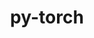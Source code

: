 ---
title: "py-torch"
layout: cache
categories: [package, develop]
meta: {"versions": ["1.13.1", "2.0.1"], "compilers": ["apple-clang@=14.0.0", "gcc@=11.1.0", "gcc@=11.3.0", "gcc@=11.4.0"], "oss": ["ubuntu20.04", "ubuntu22.04", "ventura"], "platforms": ["darwin", "linux"], "targets": ["aarch64", "ppc64le", "x86_64_v3"], "stacks": ["e4s", "e4s-power", "ml-darwin-aarch64-mps", "ml-linux-x86_64-cpu", "ml-linux-x86_64-cuda", "ml-linux-x86_64-rocm", "root"], "num_specs": 96, "num_specs_by_stack": {"ml-darwin-aarch64-mps": 15, "root": 96, "e4s-power": 13, "e4s": 13, "ml-linux-x86_64-cpu": 20, "ml-linux-x86_64-cuda": 21, "ml-linux-x86_64-rocm": 14}}
spec_details: [{"hash": "rlz633ly7mixy37mbjpw2jqpckrojutn", "compiler": "apple-clang@=14.0.0", "versions": ["2.0.1"], "os": "ventura", "platform": "darwin", "target": "aarch64", "variants": ["build_system=python_pip", "~caffe2", "~cuda", "~debug", "~distributed", "+fbgemm", "+kineto", "+metal", "~mkldnn", "+mps", "+numpy", "+onnx_ml", "~openmp", "patches=65060b5,6730561", "~qnnpack", "~rocm", "~test", "+xnnpack"], "stacks": ["ml-darwin-aarch64-mps", "root"], "size": "-", "tarball": "https://binaries.spack.io/develop/build_cache/darwin-ventura-aarch64/apple-clang-14.0.0/py-torch-2.0.1/darwin-ventura-aarch64-apple-clang-14.0.0-py-torch-2.0.1-rlz633ly7mixy37mbjpw2jqpckrojutn.spack"}, {"hash": "uqu3ymi3ofxjl5nmpgngf62y2bqlrenv", "compiler": "apple-clang@=14.0.0", "versions": ["2.0.1"], "os": "ventura", "platform": "darwin", "target": "aarch64", "variants": ["build_system=python_pip", "~caffe2", "~cuda", "~debug", "~distributed", "+fbgemm", "+kineto", "+metal", "~mkldnn", "+mps", "+numpy", "+onnx_ml", "~openmp", "patches=65060b5,6730561", "~qnnpack", "~rocm", "~test", "+xnnpack"], "stacks": ["ml-darwin-aarch64-mps", "root"], "size": "-", "tarball": "https://binaries.spack.io/develop/build_cache/darwin-ventura-aarch64/apple-clang-14.0.0/py-torch-2.0.1/darwin-ventura-aarch64-apple-clang-14.0.0-py-torch-2.0.1-uqu3ymi3ofxjl5nmpgngf62y2bqlrenv.spack"}, {"hash": "5jc3ldg3e23obutd2zc275kp3bcdok47", "compiler": "apple-clang@=14.0.0", "versions": ["2.0.1"], "os": "ventura", "platform": "darwin", "target": "aarch64", "variants": ["build_system=python_pip", "~caffe2", "~cuda", "~debug", "~distributed", "+fbgemm", "+kineto", "+metal", "~mkldnn", "+mps", "+numpy", "+onnx_ml", "~openmp", "patches=65060b5,6730561", "~qnnpack", "~rocm", "~test", "+xnnpack"], "stacks": ["ml-darwin-aarch64-mps", "root"], "size": "-", "tarball": "https://binaries.spack.io/develop/build_cache/darwin-ventura-aarch64/apple-clang-14.0.0/py-torch-2.0.1/darwin-ventura-aarch64-apple-clang-14.0.0-py-torch-2.0.1-5jc3ldg3e23obutd2zc275kp3bcdok47.spack"}, {"hash": "x4zzr5vhmi4jjozt56irzaizi2ba7mpe", "compiler": "apple-clang@=14.0.0", "versions": ["2.0.1"], "os": "ventura", "platform": "darwin", "target": "aarch64", "variants": ["build_system=python_pip", "~caffe2", "~cuda", "~debug", "~distributed", "+fbgemm", "+kineto", "+metal", "~mkldnn", "+mps", "+numpy", "+onnx_ml", "~openmp", "patches=65060b5,6730561", "~qnnpack", "~rocm", "~test", "+xnnpack"], "stacks": ["ml-darwin-aarch64-mps", "root"], "size": "-", "tarball": "https://binaries.spack.io/develop/build_cache/darwin-ventura-aarch64/apple-clang-14.0.0/py-torch-2.0.1/darwin-ventura-aarch64-apple-clang-14.0.0-py-torch-2.0.1-x4zzr5vhmi4jjozt56irzaizi2ba7mpe.spack"}, {"hash": "ogs2ofhvfebaocaw3zkebu754j2iosp5", "compiler": "apple-clang@=14.0.0", "versions": ["2.0.1"], "os": "ventura", "platform": "darwin", "target": "aarch64", "variants": ["build_system=python_pip", "~caffe2", "~cuda", "~debug", "~distributed", "+fbgemm", "+kineto", "+metal", "~mkldnn", "+mps", "+numpy", "+onnx_ml", "~openmp", "patches=65060b5,6730561", "~qnnpack", "~rocm", "~test", "+xnnpack"], "stacks": ["ml-darwin-aarch64-mps", "root"], "size": "-", "tarball": "https://binaries.spack.io/develop/build_cache/darwin-ventura-aarch64/apple-clang-14.0.0/py-torch-2.0.1/darwin-ventura-aarch64-apple-clang-14.0.0-py-torch-2.0.1-ogs2ofhvfebaocaw3zkebu754j2iosp5.spack"}, {"hash": "5l7q4cdrm6p57u3mdangxnftxxer5j3j", "compiler": "apple-clang@=14.0.0", "versions": ["2.0.1"], "os": "ventura", "platform": "darwin", "target": "aarch64", "variants": ["build_system=python_pip", "~caffe2", "~cuda", "~debug", "~distributed", "+fbgemm", "+kineto", "+metal", "~mkldnn", "+mps", "+numpy", "+onnx_ml", "~openmp", "patches=65060b5,6730561", "~qnnpack", "~rocm", "~test", "+xnnpack"], "stacks": ["ml-darwin-aarch64-mps", "root"], "size": "-", "tarball": "https://binaries.spack.io/develop/build_cache/darwin-ventura-aarch64/apple-clang-14.0.0/py-torch-2.0.1/darwin-ventura-aarch64-apple-clang-14.0.0-py-torch-2.0.1-5l7q4cdrm6p57u3mdangxnftxxer5j3j.spack"}, {"hash": "n2zmwxyvng3eq5esis5fzlhobgjch6yq", "compiler": "apple-clang@=14.0.0", "versions": ["2.0.1"], "os": "ventura", "platform": "darwin", "target": "aarch64", "variants": ["build_system=python_pip", "~caffe2", "~cuda", "~debug", "~distributed", "+fbgemm", "+kineto", "+metal", "~mkldnn", "+mps", "+numpy", "+onnx_ml", "~openmp", "patches=65060b5,6730561", "~qnnpack", "~rocm", "~test", "+xnnpack"], "stacks": ["ml-darwin-aarch64-mps", "root"], "size": "-", "tarball": "https://binaries.spack.io/develop/build_cache/darwin-ventura-aarch64/apple-clang-14.0.0/py-torch-2.0.1/darwin-ventura-aarch64-apple-clang-14.0.0-py-torch-2.0.1-n2zmwxyvng3eq5esis5fzlhobgjch6yq.spack"}, {"hash": "7a2n7zqjivsb7xj4ow5zjxz33w5aasyi", "compiler": "apple-clang@=14.0.0", "versions": ["2.0.1"], "os": "ventura", "platform": "darwin", "target": "aarch64", "variants": ["build_system=python_pip", "~caffe2", "~cuda", "~debug", "~distributed", "+fbgemm", "+kineto", "+metal", "~mkldnn", "+mps", "+numpy", "+onnx_ml", "~openmp", "patches=65060b5,6730561", "~qnnpack", "~rocm", "~test", "+xnnpack"], "stacks": ["ml-darwin-aarch64-mps", "root"], "size": "-", "tarball": "https://binaries.spack.io/develop/build_cache/darwin-ventura-aarch64/apple-clang-14.0.0/py-torch-2.0.1/darwin-ventura-aarch64-apple-clang-14.0.0-py-torch-2.0.1-7a2n7zqjivsb7xj4ow5zjxz33w5aasyi.spack"}, {"hash": "xvyrv2v5dm2qjfroafwwxeeul3yk56ss", "compiler": "apple-clang@=14.0.0", "versions": ["2.0.1"], "os": "ventura", "platform": "darwin", "target": "aarch64", "variants": ["build_system=python_pip", "~caffe2", "~cuda", "~debug", "~distributed", "+fbgemm", "+kineto", "+metal", "~mkldnn", "+mps", "+numpy", "+onnx_ml", "~openmp", "patches=65060b5,6730561", "~qnnpack", "~rocm", "~test", "+xnnpack"], "stacks": ["ml-darwin-aarch64-mps", "root"], "size": "-", "tarball": "https://binaries.spack.io/develop/build_cache/darwin-ventura-aarch64/apple-clang-14.0.0/py-torch-2.0.1/darwin-ventura-aarch64-apple-clang-14.0.0-py-torch-2.0.1-xvyrv2v5dm2qjfroafwwxeeul3yk56ss.spack"}, {"hash": "rwpga3kzqmlhyj6khlsyoyrph4t6hpae", "compiler": "apple-clang@=14.0.0", "versions": ["2.0.1"], "os": "ventura", "platform": "darwin", "target": "aarch64", "variants": ["build_system=python_pip", "~caffe2", "~cuda", "~debug", "~distributed", "+fbgemm", "+kineto", "+metal", "~mkldnn", "+mps", "+numpy", "+onnx_ml", "~openmp", "patches=65060b5,6730561", "~qnnpack", "~rocm", "~test", "+xnnpack"], "stacks": ["ml-darwin-aarch64-mps", "root"], "size": "-", "tarball": "https://binaries.spack.io/develop/build_cache/darwin-ventura-aarch64/apple-clang-14.0.0/py-torch-2.0.1/darwin-ventura-aarch64-apple-clang-14.0.0-py-torch-2.0.1-rwpga3kzqmlhyj6khlsyoyrph4t6hpae.spack"}, {"hash": "ora6flfwua5laotqszblxfa76wghqm3i", "compiler": "apple-clang@=14.0.0", "versions": ["2.0.1"], "os": "ventura", "platform": "darwin", "target": "aarch64", "variants": ["build_system=python_pip", "~caffe2", "~cuda", "~debug", "~distributed", "+fbgemm", "+kineto", "+metal", "~mkldnn", "+mps", "+numpy", "+onnx_ml", "~openmp", "patches=65060b5,6730561", "~qnnpack", "~rocm", "~test", "+xnnpack"], "stacks": ["ml-darwin-aarch64-mps", "root"], "size": "-", "tarball": "https://binaries.spack.io/develop/build_cache/darwin-ventura-aarch64/apple-clang-14.0.0/py-torch-2.0.1/darwin-ventura-aarch64-apple-clang-14.0.0-py-torch-2.0.1-ora6flfwua5laotqszblxfa76wghqm3i.spack"}, {"hash": "c26hfpisikoyhmtrwazzvu6unkvltcl4", "compiler": "apple-clang@=14.0.0", "versions": ["2.0.1"], "os": "ventura", "platform": "darwin", "target": "aarch64", "variants": ["build_system=python_pip", "~caffe2", "~cuda", "~debug", "~distributed", "+fbgemm", "+kineto", "+metal", "~mkldnn", "+mps", "+numpy", "+onnx_ml", "~openmp", "patches=65060b5,6730561", "~qnnpack", "~rocm", "~test", "+xnnpack"], "stacks": ["ml-darwin-aarch64-mps", "root"], "size": "-", "tarball": "https://binaries.spack.io/develop/build_cache/darwin-ventura-aarch64/apple-clang-14.0.0/py-torch-2.0.1/darwin-ventura-aarch64-apple-clang-14.0.0-py-torch-2.0.1-c26hfpisikoyhmtrwazzvu6unkvltcl4.spack"}, {"hash": "blvarper4haz23cwyw4liva2qi5r7g4a", "compiler": "apple-clang@=14.0.0", "versions": ["2.0.1"], "os": "ventura", "platform": "darwin", "target": "aarch64", "variants": ["build_system=python_pip", "~caffe2", "~cuda", "~debug", "~distributed", "+fbgemm", "+kineto", "+metal", "~mkldnn", "+mps", "+numpy", "+onnx_ml", "~openmp", "patches=65060b5,6730561", "~qnnpack", "~rocm", "~test", "+xnnpack"], "stacks": ["ml-darwin-aarch64-mps", "root"], "size": "-", "tarball": "https://binaries.spack.io/develop/build_cache/darwin-ventura-aarch64/apple-clang-14.0.0/py-torch-2.0.1/darwin-ventura-aarch64-apple-clang-14.0.0-py-torch-2.0.1-blvarper4haz23cwyw4liva2qi5r7g4a.spack"}, {"hash": "qjzlgl6cpplqkiskny7lcfnodrtdf4zy", "compiler": "apple-clang@=14.0.0", "versions": ["2.0.1"], "os": "ventura", "platform": "darwin", "target": "aarch64", "variants": ["build_system=python_pip", "~caffe2", "~cuda", "~debug", "~distributed", "+fbgemm", "+kineto", "+metal", "~mkldnn", "+mps", "+numpy", "+onnx_ml", "~openmp", "patches=65060b5,6730561", "~qnnpack", "~rocm", "~test", "+xnnpack"], "stacks": ["ml-darwin-aarch64-mps", "root"], "size": "-", "tarball": "https://binaries.spack.io/develop/build_cache/darwin-ventura-aarch64/apple-clang-14.0.0/py-torch-2.0.1/darwin-ventura-aarch64-apple-clang-14.0.0-py-torch-2.0.1-qjzlgl6cpplqkiskny7lcfnodrtdf4zy.spack"}, {"hash": "oci6tziw54pjy2hdphvsglstyctu3b5k", "compiler": "apple-clang@=14.0.0", "versions": ["2.0.1"], "os": "ventura", "platform": "darwin", "target": "aarch64", "variants": ["build_system=python_pip", "~caffe2", "~cuda", "~debug", "~distributed", "+fbgemm", "+kineto", "+metal", "~mkldnn", "+mps", "+numpy", "+onnx_ml", "~openmp", "patches=65060b5,6730561", "~qnnpack", "~rocm", "~test", "+xnnpack"], "stacks": ["ml-darwin-aarch64-mps", "root"], "size": "-", "tarball": "https://binaries.spack.io/develop/build_cache/darwin-ventura-aarch64/apple-clang-14.0.0/py-torch-2.0.1/darwin-ventura-aarch64-apple-clang-14.0.0-py-torch-2.0.1-oci6tziw54pjy2hdphvsglstyctu3b5k.spack"}, {"hash": "blwffe6j6cf6d2l6f2czpi4be3mdnx7n", "compiler": "gcc@=11.1.0", "versions": ["1.13.1"], "os": "ubuntu20.04", "platform": "linux", "target": "ppc64le", "variants": ["build_system=python_pip", "~caffe2", "+cuda", "cuda_arch=70", "+cudnn", "~debug", "+distributed", "+fbgemm", "+gloo", "+kineto", "+magma", "~metal", "~mkldnn", "+mpi", "+nccl", "+numa", "+numpy", "+onnx_ml", "+openmp", "patches=8e6e9a4,a54db63", "+qnnpack", "~rocm", "+tensorpipe", "~test", "+valgrind", "+xnnpack"], "stacks": ["root", "e4s-power"], "size": "-", "tarball": "https://binaries.spack.io/develop/build_cache/linux-ubuntu20.04-ppc64le/gcc-11.1.0/py-torch-1.13.1/linux-ubuntu20.04-ppc64le-gcc-11.1.0-py-torch-1.13.1-blwffe6j6cf6d2l6f2czpi4be3mdnx7n.spack"}, {"hash": "ius6hbt3fsihxn5anwzgkbqrc7xvehdo", "compiler": "gcc@=11.1.0", "versions": ["1.13.1"], "os": "ubuntu20.04", "platform": "linux", "target": "ppc64le", "variants": ["build_system=python_pip", "~caffe2", "+cuda", "cuda_arch=70", "+cudnn", "~debug", "+distributed", "+fbgemm", "+gloo", "+kineto", "+magma", "~metal", "~mkldnn", "+mpi", "+nccl", "+numa", "+numpy", "+onnx_ml", "+openmp", "patches=8e6e9a4,a54db63", "+qnnpack", "~rocm", "+tensorpipe", "~test", "+valgrind", "+xnnpack"], "stacks": ["root", "e4s-power"], "size": "-", "tarball": "https://binaries.spack.io/develop/build_cache/linux-ubuntu20.04-ppc64le/gcc-11.1.0/py-torch-1.13.1/linux-ubuntu20.04-ppc64le-gcc-11.1.0-py-torch-1.13.1-ius6hbt3fsihxn5anwzgkbqrc7xvehdo.spack"}, {"hash": "zkrbkaqdi5n5j4nc2c7iikxvfgsctiiu", "compiler": "gcc@=11.1.0", "versions": ["1.13.1"], "os": "ubuntu20.04", "platform": "linux", "target": "ppc64le", "variants": ["build_system=python_pip", "~caffe2", "+cuda", "cuda_arch=70", "+cudnn", "~debug", "+distributed", "+fbgemm", "+gloo", "+kineto", "+magma", "~metal", "~mkldnn", "+mpi", "+nccl", "+numa", "+numpy", "+onnx_ml", "+openmp", "patches=8e6e9a4,a54db63", "+qnnpack", "~rocm", "+tensorpipe", "~test", "+valgrind", "+xnnpack"], "stacks": ["root", "e4s-power"], "size": "-", "tarball": "https://binaries.spack.io/develop/build_cache/linux-ubuntu20.04-ppc64le/gcc-11.1.0/py-torch-1.13.1/linux-ubuntu20.04-ppc64le-gcc-11.1.0-py-torch-1.13.1-zkrbkaqdi5n5j4nc2c7iikxvfgsctiiu.spack"}, {"hash": "uozaughjgrg3qlvjev4ftkvk773nhzge", "compiler": "gcc@=11.1.0", "versions": ["1.13.1"], "os": "ubuntu20.04", "platform": "linux", "target": "ppc64le", "variants": ["build_system=python_pip", "~caffe2", "+cuda", "cuda_arch=70", "+cudnn", "~debug", "+distributed", "+fbgemm", "+gloo", "+kineto", "+magma", "~metal", "~mkldnn", "+mpi", "+nccl", "+numa", "+numpy", "+onnx_ml", "+openmp", "patches=8e6e9a4,a54db63", "+qnnpack", "~rocm", "+tensorpipe", "~test", "+valgrind", "+xnnpack"], "stacks": ["root", "e4s-power"], "size": "-", "tarball": "https://binaries.spack.io/develop/build_cache/linux-ubuntu20.04-ppc64le/gcc-11.1.0/py-torch-1.13.1/linux-ubuntu20.04-ppc64le-gcc-11.1.0-py-torch-1.13.1-uozaughjgrg3qlvjev4ftkvk773nhzge.spack"}, {"hash": "y46whzma4bxegzv6uj55levbhuzqtin5", "compiler": "gcc@=11.1.0", "versions": ["1.13.1"], "os": "ubuntu20.04", "platform": "linux", "target": "ppc64le", "variants": ["build_system=python_pip", "~caffe2", "+cuda", "cuda_arch=70", "+cudnn", "~debug", "+distributed", "+fbgemm", "+gloo", "+kineto", "+magma", "~metal", "~mkldnn", "+mpi", "+nccl", "+numa", "+numpy", "+onnx_ml", "+openmp", "patches=8e6e9a4,a54db63", "+qnnpack", "~rocm", "+tensorpipe", "~test", "+valgrind", "+xnnpack"], "stacks": ["root", "e4s-power"], "size": "-", "tarball": "https://binaries.spack.io/develop/build_cache/linux-ubuntu20.04-ppc64le/gcc-11.1.0/py-torch-1.13.1/linux-ubuntu20.04-ppc64le-gcc-11.1.0-py-torch-1.13.1-y46whzma4bxegzv6uj55levbhuzqtin5.spack"}, {"hash": "micgstakqaplqcch23gtebb6a2nkt55x", "compiler": "gcc@=11.1.0", "versions": ["1.13.1"], "os": "ubuntu20.04", "platform": "linux", "target": "ppc64le", "variants": ["build_system=python_pip", "~caffe2", "+cuda", "cuda_arch=70", "+cudnn", "~debug", "+distributed", "+fbgemm", "+gloo", "+kineto", "+magma", "~metal", "~mkldnn", "+mpi", "+nccl", "+numa", "+numpy", "+onnx_ml", "+openmp", "patches=8e6e9a4,a54db63", "+qnnpack", "~rocm", "+tensorpipe", "~test", "+valgrind", "+xnnpack"], "stacks": ["root", "e4s-power"], "size": "-", "tarball": "https://binaries.spack.io/develop/build_cache/linux-ubuntu20.04-ppc64le/gcc-11.1.0/py-torch-1.13.1/linux-ubuntu20.04-ppc64le-gcc-11.1.0-py-torch-1.13.1-micgstakqaplqcch23gtebb6a2nkt55x.spack"}, {"hash": "37ujbicc4qjhoafa3wasmllczkysvzxc", "compiler": "gcc@=11.1.0", "versions": ["1.13.1"], "os": "ubuntu20.04", "platform": "linux", "target": "ppc64le", "variants": ["build_system=python_pip", "~caffe2", "+cuda", "cuda_arch=70", "+cudnn", "~debug", "+distributed", "+fbgemm", "+gloo", "+kineto", "+magma", "~metal", "~mkldnn", "+mpi", "+nccl", "+numa", "+numpy", "+onnx_ml", "+openmp", "patches=8e6e9a4,a54db63", "+qnnpack", "~rocm", "+tensorpipe", "~test", "+valgrind", "+xnnpack"], "stacks": ["root", "e4s-power"], "size": "-", "tarball": "https://binaries.spack.io/develop/build_cache/linux-ubuntu20.04-ppc64le/gcc-11.1.0/py-torch-1.13.1/linux-ubuntu20.04-ppc64le-gcc-11.1.0-py-torch-1.13.1-37ujbicc4qjhoafa3wasmllczkysvzxc.spack"}, {"hash": "qlgqnku6qx4zo24e5xnugaz4lhjk4bgr", "compiler": "gcc@=11.1.0", "versions": ["1.13.1"], "os": "ubuntu20.04", "platform": "linux", "target": "ppc64le", "variants": ["build_system=python_pip", "~caffe2", "+cuda", "cuda_arch=70", "+cudnn", "~debug", "+distributed", "+fbgemm", "+gloo", "+kineto", "+magma", "~metal", "~mkldnn", "+mpi", "+nccl", "+numa", "+numpy", "+onnx_ml", "+openmp", "patches=8e6e9a4,a54db63", "+qnnpack", "~rocm", "+tensorpipe", "~test", "+valgrind", "+xnnpack"], "stacks": ["root", "e4s-power"], "size": "-", "tarball": "https://binaries.spack.io/develop/build_cache/linux-ubuntu20.04-ppc64le/gcc-11.1.0/py-torch-1.13.1/linux-ubuntu20.04-ppc64le-gcc-11.1.0-py-torch-1.13.1-qlgqnku6qx4zo24e5xnugaz4lhjk4bgr.spack"}, {"hash": "6yspugh23p24o6xwv56os3yeras7qdgg", "compiler": "gcc@=11.1.0", "versions": ["1.13.1"], "os": "ubuntu20.04", "platform": "linux", "target": "ppc64le", "variants": ["build_system=python_pip", "~caffe2", "+cuda", "cuda_arch=70", "+cudnn", "~debug", "+distributed", "+fbgemm", "+gloo", "+kineto", "+magma", "~metal", "~mkldnn", "+mpi", "+nccl", "+numa", "+numpy", "+onnx_ml", "+openmp", "patches=8e6e9a4,a54db63", "+qnnpack", "~rocm", "+tensorpipe", "~test", "+valgrind", "+xnnpack"], "stacks": ["root", "e4s-power"], "size": "-", "tarball": "https://binaries.spack.io/develop/build_cache/linux-ubuntu20.04-ppc64le/gcc-11.1.0/py-torch-1.13.1/linux-ubuntu20.04-ppc64le-gcc-11.1.0-py-torch-1.13.1-6yspugh23p24o6xwv56os3yeras7qdgg.spack"}, {"hash": "xxtxrd2fxw54mtxxm4bnmckmnh77dwbz", "compiler": "gcc@=11.1.0", "versions": ["1.13.1"], "os": "ubuntu20.04", "platform": "linux", "target": "ppc64le", "variants": ["build_system=python_pip", "~caffe2", "+cuda", "cuda_arch=70", "+cudnn", "~debug", "+distributed", "+fbgemm", "+gloo", "+kineto", "+magma", "~metal", "~mkldnn", "+mpi", "+nccl", "+numa", "+numpy", "+onnx_ml", "+openmp", "patches=8e6e9a4,a54db63", "+qnnpack", "~rocm", "+tensorpipe", "~test", "+valgrind", "+xnnpack"], "stacks": ["root", "e4s-power"], "size": "-", "tarball": "https://binaries.spack.io/develop/build_cache/linux-ubuntu20.04-ppc64le/gcc-11.1.0/py-torch-1.13.1/linux-ubuntu20.04-ppc64le-gcc-11.1.0-py-torch-1.13.1-xxtxrd2fxw54mtxxm4bnmckmnh77dwbz.spack"}, {"hash": "tzutdbgudzfwsseigo7bbna2tpwnjlrd", "compiler": "gcc@=11.1.0", "versions": ["1.13.1"], "os": "ubuntu20.04", "platform": "linux", "target": "ppc64le", "variants": ["build_system=python_pip", "~caffe2", "+cuda", "cuda_arch=70", "+cudnn", "~debug", "+distributed", "+fbgemm", "+gloo", "+kineto", "+magma", "~metal", "~mkldnn", "+mpi", "+nccl", "+numa", "+numpy", "+onnx_ml", "+openmp", "patches=8e6e9a4,a54db63", "+qnnpack", "~rocm", "+tensorpipe", "~test", "+valgrind", "+xnnpack"], "stacks": ["root", "e4s-power"], "size": "-", "tarball": "https://binaries.spack.io/develop/build_cache/linux-ubuntu20.04-ppc64le/gcc-11.1.0/py-torch-1.13.1/linux-ubuntu20.04-ppc64le-gcc-11.1.0-py-torch-1.13.1-tzutdbgudzfwsseigo7bbna2tpwnjlrd.spack"}, {"hash": "6weftwavg6wubg3eui7kr4phrah3xjam", "compiler": "gcc@=11.1.0", "versions": ["1.13.1"], "os": "ubuntu20.04", "platform": "linux", "target": "ppc64le", "variants": ["build_system=python_pip", "~caffe2", "+cuda", "cuda_arch=70", "+cudnn", "~debug", "+distributed", "+fbgemm", "+gloo", "+kineto", "+magma", "~metal", "~mkldnn", "+mpi", "+nccl", "+numa", "+numpy", "+onnx_ml", "+openmp", "patches=8e6e9a4,a54db63", "+qnnpack", "~rocm", "+tensorpipe", "~test", "+valgrind", "+xnnpack"], "stacks": ["root", "e4s-power"], "size": "-", "tarball": "https://binaries.spack.io/develop/build_cache/linux-ubuntu20.04-ppc64le/gcc-11.1.0/py-torch-1.13.1/linux-ubuntu20.04-ppc64le-gcc-11.1.0-py-torch-1.13.1-6weftwavg6wubg3eui7kr4phrah3xjam.spack"}, {"hash": "wsgerw2yzcq7tzutime3ygnkfcoaizzo", "compiler": "gcc@=11.1.0", "versions": ["1.13.1"], "os": "ubuntu20.04", "platform": "linux", "target": "ppc64le", "variants": ["build_system=python_pip", "~caffe2", "+cuda", "cuda_arch=70", "+cudnn", "~debug", "+distributed", "+fbgemm", "+gloo", "+kineto", "+magma", "~metal", "~mkldnn", "+mpi", "+nccl", "+numa", "+numpy", "+onnx_ml", "+openmp", "patches=8e6e9a4,a54db63", "+qnnpack", "~rocm", "+tensorpipe", "~test", "+valgrind", "+xnnpack"], "stacks": ["root", "e4s-power"], "size": "-", "tarball": "https://binaries.spack.io/develop/build_cache/linux-ubuntu20.04-ppc64le/gcc-11.1.0/py-torch-1.13.1/linux-ubuntu20.04-ppc64le-gcc-11.1.0-py-torch-1.13.1-wsgerw2yzcq7tzutime3ygnkfcoaizzo.spack"}, {"hash": "kxfxo47qrlvgx6fuzniad2p3layjuno5", "compiler": "gcc@=11.1.0", "versions": ["2.0.1"], "os": "ubuntu20.04", "platform": "linux", "target": "x86_64_v3", "variants": ["build_system=python_pip", "~caffe2", "+cuda", "cuda_arch=80", "+cudnn", "~debug", "+distributed", "+fbgemm", "+gloo", "+kineto", "+magma", "~metal", "+mkldnn", "+mpi", "+nccl", "+nnpack", "+numa", "+numpy", "+onnx_ml", "+openmp", "patches=65060b5,6730561", "+qnnpack", "~rocm", "+tensorpipe", "~test", "+valgrind", "+xnnpack"], "stacks": ["e4s", "root"], "size": "-", "tarball": "https://binaries.spack.io/develop/build_cache/linux-ubuntu20.04-x86_64_v3/gcc-11.1.0/py-torch-2.0.1/linux-ubuntu20.04-x86_64_v3-gcc-11.1.0-py-torch-2.0.1-kxfxo47qrlvgx6fuzniad2p3layjuno5.spack"}, {"hash": "kuayx2les23uv7t7s74qpgkfbzphmltt", "compiler": "gcc@=11.1.0", "versions": ["2.0.1"], "os": "ubuntu20.04", "platform": "linux", "target": "x86_64_v3", "variants": ["build_system=python_pip", "~caffe2", "+cuda", "cuda_arch=80", "+cudnn", "~debug", "+distributed", "+fbgemm", "+gloo", "+kineto", "+magma", "~metal", "+mkldnn", "+mpi", "+nccl", "+nnpack", "+numa", "+numpy", "+onnx_ml", "+openmp", "patches=65060b5,6730561", "+qnnpack", "~rocm", "+tensorpipe", "~test", "+valgrind", "+xnnpack"], "stacks": ["e4s", "root"], "size": "-", "tarball": "https://binaries.spack.io/develop/build_cache/linux-ubuntu20.04-x86_64_v3/gcc-11.1.0/py-torch-2.0.1/linux-ubuntu20.04-x86_64_v3-gcc-11.1.0-py-torch-2.0.1-kuayx2les23uv7t7s74qpgkfbzphmltt.spack"}, {"hash": "rwhagnk4ulzehk6ykqsemsjkeymskwiu", "compiler": "gcc@=11.1.0", "versions": ["2.0.1"], "os": "ubuntu20.04", "platform": "linux", "target": "x86_64_v3", "variants": ["build_system=python_pip", "~caffe2", "+cuda", "cuda_arch=80", "+cudnn", "~debug", "+distributed", "+fbgemm", "+gloo", "+kineto", "+magma", "~metal", "+mkldnn", "+mpi", "+nccl", "+nnpack", "+numa", "+numpy", "+onnx_ml", "+openmp", "patches=65060b5,6730561", "+qnnpack", "~rocm", "+tensorpipe", "~test", "+valgrind", "+xnnpack"], "stacks": ["e4s", "root"], "size": "-", "tarball": "https://binaries.spack.io/develop/build_cache/linux-ubuntu20.04-x86_64_v3/gcc-11.1.0/py-torch-2.0.1/linux-ubuntu20.04-x86_64_v3-gcc-11.1.0-py-torch-2.0.1-rwhagnk4ulzehk6ykqsemsjkeymskwiu.spack"}, {"hash": "d46kqmsazbafqdkyj4vgdbukudt2hes4", "compiler": "gcc@=11.1.0", "versions": ["2.0.1"], "os": "ubuntu20.04", "platform": "linux", "target": "x86_64_v3", "variants": ["build_system=python_pip", "~caffe2", "+cuda", "cuda_arch=80", "+cudnn", "~debug", "+distributed", "+fbgemm", "+gloo", "+kineto", "+magma", "~metal", "+mkldnn", "+mpi", "+nccl", "+nnpack", "+numa", "+numpy", "+onnx_ml", "+openmp", "patches=65060b5,6730561", "+qnnpack", "~rocm", "+tensorpipe", "~test", "+valgrind", "+xnnpack"], "stacks": ["e4s", "root"], "size": "-", "tarball": "https://binaries.spack.io/develop/build_cache/linux-ubuntu20.04-x86_64_v3/gcc-11.1.0/py-torch-2.0.1/linux-ubuntu20.04-x86_64_v3-gcc-11.1.0-py-torch-2.0.1-d46kqmsazbafqdkyj4vgdbukudt2hes4.spack"}, {"hash": "twt2dt4itfrjg2gcs6aymnp2vmcmo72x", "compiler": "gcc@=11.1.0", "versions": ["2.0.1"], "os": "ubuntu20.04", "platform": "linux", "target": "x86_64_v3", "variants": ["build_system=python_pip", "~caffe2", "+cuda", "cuda_arch=80", "+cudnn", "~debug", "+distributed", "+fbgemm", "+gloo", "+kineto", "+magma", "~metal", "+mkldnn", "+mpi", "+nccl", "+nnpack", "+numa", "+numpy", "+onnx_ml", "+openmp", "patches=65060b5,6730561", "+qnnpack", "~rocm", "+tensorpipe", "~test", "+valgrind", "+xnnpack"], "stacks": ["e4s", "root"], "size": "-", "tarball": "https://binaries.spack.io/develop/build_cache/linux-ubuntu20.04-x86_64_v3/gcc-11.1.0/py-torch-2.0.1/linux-ubuntu20.04-x86_64_v3-gcc-11.1.0-py-torch-2.0.1-twt2dt4itfrjg2gcs6aymnp2vmcmo72x.spack"}, {"hash": "kinyk637d625jhf55utdstpojqqm5u4s", "compiler": "gcc@=11.1.0", "versions": ["2.0.1"], "os": "ubuntu20.04", "platform": "linux", "target": "x86_64_v3", "variants": ["build_system=python_pip", "~caffe2", "+cuda", "cuda_arch=80", "+cudnn", "~debug", "+distributed", "+fbgemm", "+gloo", "+kineto", "+magma", "~metal", "+mkldnn", "+mpi", "+nccl", "+nnpack", "+numa", "+numpy", "+onnx_ml", "+openmp", "patches=65060b5,6730561", "+qnnpack", "~rocm", "+tensorpipe", "~test", "+valgrind", "+xnnpack"], "stacks": ["e4s", "root"], "size": "-", "tarball": "https://binaries.spack.io/develop/build_cache/linux-ubuntu20.04-x86_64_v3/gcc-11.1.0/py-torch-2.0.1/linux-ubuntu20.04-x86_64_v3-gcc-11.1.0-py-torch-2.0.1-kinyk637d625jhf55utdstpojqqm5u4s.spack"}, {"hash": "6cohvltdg5fifq3u7txvbc3ohbtwrh7j", "compiler": "gcc@=11.1.0", "versions": ["2.0.1"], "os": "ubuntu20.04", "platform": "linux", "target": "x86_64_v3", "variants": ["build_system=python_pip", "~caffe2", "+cuda", "cuda_arch=80", "+cudnn", "~debug", "+distributed", "+fbgemm", "+gloo", "+kineto", "+magma", "~metal", "+mkldnn", "+mpi", "+nccl", "+nnpack", "+numa", "+numpy", "+onnx_ml", "+openmp", "patches=65060b5,6730561", "+qnnpack", "~rocm", "+tensorpipe", "~test", "+valgrind", "+xnnpack"], "stacks": ["e4s", "root"], "size": "-", "tarball": "https://binaries.spack.io/develop/build_cache/linux-ubuntu20.04-x86_64_v3/gcc-11.1.0/py-torch-2.0.1/linux-ubuntu20.04-x86_64_v3-gcc-11.1.0-py-torch-2.0.1-6cohvltdg5fifq3u7txvbc3ohbtwrh7j.spack"}, {"hash": "vdf23gry6sb4bwhle7q2mt6yhgj2mgln", "compiler": "gcc@=11.1.0", "versions": ["2.0.1"], "os": "ubuntu20.04", "platform": "linux", "target": "x86_64_v3", "variants": ["build_system=python_pip", "~caffe2", "+cuda", "cuda_arch=80", "+cudnn", "~debug", "+distributed", "+fbgemm", "+gloo", "+kineto", "+magma", "~metal", "+mkldnn", "+mpi", "+nccl", "+nnpack", "+numa", "+numpy", "+onnx_ml", "+openmp", "patches=65060b5,6730561", "+qnnpack", "~rocm", "+tensorpipe", "~test", "+valgrind", "+xnnpack"], "stacks": ["e4s", "root"], "size": "-", "tarball": "https://binaries.spack.io/develop/build_cache/linux-ubuntu20.04-x86_64_v3/gcc-11.1.0/py-torch-2.0.1/linux-ubuntu20.04-x86_64_v3-gcc-11.1.0-py-torch-2.0.1-vdf23gry6sb4bwhle7q2mt6yhgj2mgln.spack"}, {"hash": "j4ul6nxyvzxw5hjxwu3u6x7q2lkfpsyo", "compiler": "gcc@=11.1.0", "versions": ["2.0.1"], "os": "ubuntu20.04", "platform": "linux", "target": "x86_64_v3", "variants": ["build_system=python_pip", "~caffe2", "+cuda", "cuda_arch=80", "+cudnn", "~debug", "+distributed", "+fbgemm", "+gloo", "+kineto", "+magma", "~metal", "+mkldnn", "+mpi", "+nccl", "+nnpack", "+numa", "+numpy", "+onnx_ml", "+openmp", "patches=65060b5,6730561", "+qnnpack", "~rocm", "+tensorpipe", "~test", "+valgrind", "+xnnpack"], "stacks": ["e4s", "root"], "size": "-", "tarball": "https://binaries.spack.io/develop/build_cache/linux-ubuntu20.04-x86_64_v3/gcc-11.1.0/py-torch-2.0.1/linux-ubuntu20.04-x86_64_v3-gcc-11.1.0-py-torch-2.0.1-j4ul6nxyvzxw5hjxwu3u6x7q2lkfpsyo.spack"}, {"hash": "g7da7igblq5ckzeyl32t7l6dily3vocr", "compiler": "gcc@=11.1.0", "versions": ["2.0.1"], "os": "ubuntu20.04", "platform": "linux", "target": "x86_64_v3", "variants": ["build_system=python_pip", "~caffe2", "+cuda", "cuda_arch=80", "+cudnn", "~debug", "+distributed", "+fbgemm", "+gloo", "+kineto", "+magma", "~metal", "+mkldnn", "+mpi", "+nccl", "+nnpack", "+numa", "+numpy", "+onnx_ml", "+openmp", "patches=65060b5,6730561", "+qnnpack", "~rocm", "+tensorpipe", "~test", "+valgrind", "+xnnpack"], "stacks": ["e4s", "root"], "size": "-", "tarball": "https://binaries.spack.io/develop/build_cache/linux-ubuntu20.04-x86_64_v3/gcc-11.1.0/py-torch-2.0.1/linux-ubuntu20.04-x86_64_v3-gcc-11.1.0-py-torch-2.0.1-g7da7igblq5ckzeyl32t7l6dily3vocr.spack"}, {"hash": "xre5tmp66vz4aoz7eprcst3juysp6ha3", "compiler": "gcc@=11.1.0", "versions": ["2.0.1"], "os": "ubuntu20.04", "platform": "linux", "target": "x86_64_v3", "variants": ["build_system=python_pip", "~caffe2", "+cuda", "cuda_arch=80", "+cudnn", "~debug", "+distributed", "+fbgemm", "+gloo", "+kineto", "+magma", "~metal", "+mkldnn", "+mpi", "+nccl", "+nnpack", "+numa", "+numpy", "+onnx_ml", "+openmp", "patches=65060b5,6730561", "+qnnpack", "~rocm", "+tensorpipe", "~test", "+valgrind", "+xnnpack"], "stacks": ["e4s", "root"], "size": "-", "tarball": "https://binaries.spack.io/develop/build_cache/linux-ubuntu20.04-x86_64_v3/gcc-11.1.0/py-torch-2.0.1/linux-ubuntu20.04-x86_64_v3-gcc-11.1.0-py-torch-2.0.1-xre5tmp66vz4aoz7eprcst3juysp6ha3.spack"}, {"hash": "wdqfvv6yjgcrwa4qrtrcpdi75qmcdp3j", "compiler": "gcc@=11.1.0", "versions": ["2.0.1"], "os": "ubuntu20.04", "platform": "linux", "target": "x86_64_v3", "variants": ["build_system=python_pip", "~caffe2", "+cuda", "cuda_arch=80", "+cudnn", "~debug", "+distributed", "+fbgemm", "+gloo", "+kineto", "+magma", "~metal", "+mkldnn", "+mpi", "+nccl", "+nnpack", "+numa", "+numpy", "+onnx_ml", "+openmp", "patches=65060b5,6730561", "+qnnpack", "~rocm", "+tensorpipe", "~test", "+valgrind", "+xnnpack"], "stacks": ["e4s", "root"], "size": "-", "tarball": "https://binaries.spack.io/develop/build_cache/linux-ubuntu20.04-x86_64_v3/gcc-11.1.0/py-torch-2.0.1/linux-ubuntu20.04-x86_64_v3-gcc-11.1.0-py-torch-2.0.1-wdqfvv6yjgcrwa4qrtrcpdi75qmcdp3j.spack"}, {"hash": "zleoj3feelndsmwuiyviej25oyavzxnr", "compiler": "gcc@=11.1.0", "versions": ["2.0.1"], "os": "ubuntu20.04", "platform": "linux", "target": "x86_64_v3", "variants": ["build_system=python_pip", "~caffe2", "+cuda", "cuda_arch=80", "+cudnn", "~debug", "+distributed", "+fbgemm", "+gloo", "+kineto", "+magma", "~metal", "+mkldnn", "+mpi", "+nccl", "+nnpack", "+numa", "+numpy", "+onnx_ml", "+openmp", "patches=65060b5,6730561", "+qnnpack", "~rocm", "+tensorpipe", "~test", "+valgrind", "+xnnpack"], "stacks": ["e4s", "root"], "size": "-", "tarball": "https://binaries.spack.io/develop/build_cache/linux-ubuntu20.04-x86_64_v3/gcc-11.1.0/py-torch-2.0.1/linux-ubuntu20.04-x86_64_v3-gcc-11.1.0-py-torch-2.0.1-zleoj3feelndsmwuiyviej25oyavzxnr.spack"}, {"hash": "6nvdeo7ddxcfdnlfgmtcak4ssbllz7wd", "compiler": "gcc@=11.3.0", "versions": ["2.0.1"], "os": "ubuntu22.04", "platform": "linux", "target": "x86_64_v3", "variants": ["build_system=python_pip", "~caffe2", "~cuda", "~debug", "+distributed", "+fbgemm", "+gloo", "+kineto", "~metal", "+mkldnn", "+mpi", "+nnpack", "+numa", "+numpy", "+onnx_ml", "+openmp", "patches=65060b5,6730561", "+qnnpack", "~rocm", "+tensorpipe", "~test", "+valgrind", "+xnnpack"], "stacks": ["ml-linux-x86_64-cpu", "root"], "size": "-", "tarball": "https://binaries.spack.io/develop/build_cache/linux-ubuntu22.04-x86_64_v3/gcc-11.3.0/py-torch-2.0.1/linux-ubuntu22.04-x86_64_v3-gcc-11.3.0-py-torch-2.0.1-6nvdeo7ddxcfdnlfgmtcak4ssbllz7wd.spack"}, {"hash": "tyyda5cwjzmbtaad5vbd7ho5ux5j6bu7", "compiler": "gcc@=11.3.0", "versions": ["2.0.1"], "os": "ubuntu22.04", "platform": "linux", "target": "x86_64_v3", "variants": ["build_system=python_pip", "~caffe2", "+cuda", "cuda_arch=80", "+cudnn", "~debug", "+distributed", "+fbgemm", "+gloo", "+kineto", "+magma", "~metal", "+mkldnn", "+mpi", "+nccl", "+nnpack", "+numa", "+numpy", "+onnx_ml", "+openmp", "patches=65060b5,6730561", "+qnnpack", "~rocm", "+tensorpipe", "~test", "+valgrind", "+xnnpack"], "stacks": ["ml-linux-x86_64-cuda", "root"], "size": "-", "tarball": "https://binaries.spack.io/develop/build_cache/linux-ubuntu22.04-x86_64_v3/gcc-11.3.0/py-torch-2.0.1/linux-ubuntu22.04-x86_64_v3-gcc-11.3.0-py-torch-2.0.1-tyyda5cwjzmbtaad5vbd7ho5ux5j6bu7.spack"}, {"hash": "yjohjaxbzn5wy4umfrdqtsqur5bybt3f", "compiler": "gcc@=11.3.0", "versions": ["2.0.1"], "os": "ubuntu22.04", "platform": "linux", "target": "x86_64_v3", "variants": ["build_system=python_pip", "~caffe2", "+cuda", "cuda_arch=80", "+cudnn", "~debug", "+distributed", "+fbgemm", "+gloo", "+kineto", "+magma", "~metal", "+mkldnn", "+mpi", "+nccl", "+nnpack", "+numa", "+numpy", "+onnx_ml", "+openmp", "patches=65060b5,6730561", "+qnnpack", "~rocm", "+tensorpipe", "~test", "+valgrind", "+xnnpack"], "stacks": ["ml-linux-x86_64-cuda", "root"], "size": "-", "tarball": "https://binaries.spack.io/develop/build_cache/linux-ubuntu22.04-x86_64_v3/gcc-11.3.0/py-torch-2.0.1/linux-ubuntu22.04-x86_64_v3-gcc-11.3.0-py-torch-2.0.1-yjohjaxbzn5wy4umfrdqtsqur5bybt3f.spack"}, {"hash": "cjhln2g33bi433jmi5xcpe5dom6rlzwa", "compiler": "gcc@=11.3.0", "versions": ["2.0.1"], "os": "ubuntu22.04", "platform": "linux", "target": "x86_64_v3", "variants": ["build_system=python_pip", "~caffe2", "+cuda", "cuda_arch=80", "+cudnn", "~debug", "+distributed", "+fbgemm", "+gloo", "+kineto", "+magma", "~metal", "+mkldnn", "+mpi", "+nccl", "+nnpack", "+numa", "+numpy", "+onnx_ml", "+openmp", "patches=65060b5,6730561", "+qnnpack", "~rocm", "+tensorpipe", "~test", "+valgrind", "+xnnpack"], "stacks": ["ml-linux-x86_64-cuda", "root"], "size": "-", "tarball": "https://binaries.spack.io/develop/build_cache/linux-ubuntu22.04-x86_64_v3/gcc-11.3.0/py-torch-2.0.1/linux-ubuntu22.04-x86_64_v3-gcc-11.3.0-py-torch-2.0.1-cjhln2g33bi433jmi5xcpe5dom6rlzwa.spack"}, {"hash": "hmxwwl6ixzl5hnhxcpuyi76fv545d4rx", "compiler": "gcc@=11.3.0", "versions": ["2.0.1"], "os": "ubuntu22.04", "platform": "linux", "target": "x86_64_v3", "variants": ["build_system=python_pip", "~caffe2", "~cuda", "~debug", "+distributed", "+fbgemm", "+gloo", "+kineto", "~metal", "+mkldnn", "+mpi", "+nnpack", "+numa", "+numpy", "+onnx_ml", "+openmp", "patches=65060b5,6730561", "+qnnpack", "~rocm", "+tensorpipe", "~test", "+valgrind", "+xnnpack"], "stacks": ["ml-linux-x86_64-cpu", "root"], "size": "-", "tarball": "https://binaries.spack.io/develop/build_cache/linux-ubuntu22.04-x86_64_v3/gcc-11.3.0/py-torch-2.0.1/linux-ubuntu22.04-x86_64_v3-gcc-11.3.0-py-torch-2.0.1-hmxwwl6ixzl5hnhxcpuyi76fv545d4rx.spack"}, {"hash": "5du3lipen5jumcnotivwsze3pxifw4ru", "compiler": "gcc@=11.3.0", "versions": ["2.0.1"], "os": "ubuntu22.04", "platform": "linux", "target": "x86_64_v3", "variants": ["build_system=python_pip", "~caffe2", "~cuda", "~debug", "+distributed", "+fbgemm", "+gloo", "+kineto", "~metal", "+mkldnn", "+mpi", "+nnpack", "+numa", "+numpy", "+onnx_ml", "+openmp", "patches=65060b5,6730561", "+qnnpack", "~rocm", "+tensorpipe", "~test", "+valgrind", "+xnnpack"], "stacks": ["ml-linux-x86_64-cpu", "root"], "size": "-", "tarball": "https://binaries.spack.io/develop/build_cache/linux-ubuntu22.04-x86_64_v3/gcc-11.3.0/py-torch-2.0.1/linux-ubuntu22.04-x86_64_v3-gcc-11.3.0-py-torch-2.0.1-5du3lipen5jumcnotivwsze3pxifw4ru.spack"}, {"hash": "pdsjkps5kmvm6gf22y5ee7tnyctr6yq7", "compiler": "gcc@=11.3.0", "versions": ["2.0.1"], "os": "ubuntu22.04", "platform": "linux", "target": "x86_64_v3", "variants": ["build_system=python_pip", "~caffe2", "~cuda", "~debug", "+distributed", "+fbgemm", "+gloo", "+kineto", "~metal", "+mkldnn", "+mpi", "+nnpack", "+numa", "+numpy", "+onnx_ml", "+openmp", "patches=65060b5,6730561", "+qnnpack", "~rocm", "+tensorpipe", "~test", "+valgrind", "+xnnpack"], "stacks": ["ml-linux-x86_64-cpu", "root"], "size": "-", "tarball": "https://binaries.spack.io/develop/build_cache/linux-ubuntu22.04-x86_64_v3/gcc-11.3.0/py-torch-2.0.1/linux-ubuntu22.04-x86_64_v3-gcc-11.3.0-py-torch-2.0.1-pdsjkps5kmvm6gf22y5ee7tnyctr6yq7.spack"}, {"hash": "3esyvaerdc4ma4mcgbk7u4vws4ruqbky", "compiler": "gcc@=11.3.0", "versions": ["2.0.1"], "os": "ubuntu22.04", "platform": "linux", "target": "x86_64_v3", "variants": ["build_system=python_pip", "~caffe2", "~cuda", "~debug", "+distributed", "+fbgemm", "+gloo", "+kineto", "~metal", "+mkldnn", "+mpi", "+nnpack", "+numa", "+numpy", "+onnx_ml", "+openmp", "patches=65060b5,6730561", "+qnnpack", "~rocm", "+tensorpipe", "~test", "+valgrind", "+xnnpack"], "stacks": ["ml-linux-x86_64-cpu", "root"], "size": "-", "tarball": "https://binaries.spack.io/develop/build_cache/linux-ubuntu22.04-x86_64_v3/gcc-11.3.0/py-torch-2.0.1/linux-ubuntu22.04-x86_64_v3-gcc-11.3.0-py-torch-2.0.1-3esyvaerdc4ma4mcgbk7u4vws4ruqbky.spack"}, {"hash": "unlfsjnqikpjhbg3377b3zwyedaa72bi", "compiler": "gcc@=11.3.0", "versions": ["2.0.1"], "os": "ubuntu22.04", "platform": "linux", "target": "x86_64_v3", "variants": ["build_system=python_pip", "~caffe2", "+cuda", "cuda_arch=80", "+cudnn", "~debug", "+distributed", "+fbgemm", "+gloo", "+kineto", "+magma", "~metal", "+mkldnn", "+mpi", "+nccl", "+nnpack", "+numa", "+numpy", "+onnx_ml", "+openmp", "patches=65060b5,6730561", "+qnnpack", "~rocm", "+tensorpipe", "~test", "+valgrind", "+xnnpack"], "stacks": ["ml-linux-x86_64-cuda", "root"], "size": "-", "tarball": "https://binaries.spack.io/develop/build_cache/linux-ubuntu22.04-x86_64_v3/gcc-11.3.0/py-torch-2.0.1/linux-ubuntu22.04-x86_64_v3-gcc-11.3.0-py-torch-2.0.1-unlfsjnqikpjhbg3377b3zwyedaa72bi.spack"}, {"hash": "q3f5ienm2dh6cub6bgsorp25ds6vyfl5", "compiler": "gcc@=11.3.0", "versions": ["2.0.1"], "os": "ubuntu22.04", "platform": "linux", "target": "x86_64_v3", "variants": ["build_system=python_pip", "~caffe2", "+cuda", "cuda_arch=80", "+cudnn", "~debug", "+distributed", "+fbgemm", "+gloo", "+kineto", "+magma", "~metal", "+mkldnn", "+mpi", "+nccl", "+nnpack", "+numa", "+numpy", "+onnx_ml", "+openmp", "patches=65060b5,6730561", "+qnnpack", "~rocm", "+tensorpipe", "~test", "+valgrind", "+xnnpack"], "stacks": ["ml-linux-x86_64-cuda", "root"], "size": "-", "tarball": "https://binaries.spack.io/develop/build_cache/linux-ubuntu22.04-x86_64_v3/gcc-11.3.0/py-torch-2.0.1/linux-ubuntu22.04-x86_64_v3-gcc-11.3.0-py-torch-2.0.1-q3f5ienm2dh6cub6bgsorp25ds6vyfl5.spack"}, {"hash": "ll5fx62qhmbpir7ttk3at6fbg56c2fmt", "compiler": "gcc@=11.3.0", "versions": ["2.0.1"], "os": "ubuntu22.04", "platform": "linux", "target": "x86_64_v3", "variants": ["build_system=python_pip", "~caffe2", "~cuda", "~debug", "+distributed", "+fbgemm", "+gloo", "+kineto", "~metal", "+mkldnn", "+mpi", "+nnpack", "+numa", "+numpy", "+onnx_ml", "+openmp", "patches=65060b5,6730561", "+qnnpack", "~rocm", "+tensorpipe", "~test", "+valgrind", "+xnnpack"], "stacks": ["ml-linux-x86_64-cpu", "root"], "size": "-", "tarball": "https://binaries.spack.io/develop/build_cache/linux-ubuntu22.04-x86_64_v3/gcc-11.3.0/py-torch-2.0.1/linux-ubuntu22.04-x86_64_v3-gcc-11.3.0-py-torch-2.0.1-ll5fx62qhmbpir7ttk3at6fbg56c2fmt.spack"}, {"hash": "g2dq3hyxrvpyz2yns3wv7fs727gocwc3", "compiler": "gcc@=11.3.0", "versions": ["2.0.1"], "os": "ubuntu22.04", "platform": "linux", "target": "x86_64_v3", "variants": ["build_system=python_pip", "~caffe2", "~cuda", "~debug", "+distributed", "+fbgemm", "+gloo", "+kineto", "~metal", "+mkldnn", "+mpi", "+nnpack", "+numa", "+numpy", "+onnx_ml", "+openmp", "patches=65060b5,6730561", "+qnnpack", "~rocm", "+tensorpipe", "~test", "+valgrind", "+xnnpack"], "stacks": ["ml-linux-x86_64-cpu", "root"], "size": "-", "tarball": "https://binaries.spack.io/develop/build_cache/linux-ubuntu22.04-x86_64_v3/gcc-11.3.0/py-torch-2.0.1/linux-ubuntu22.04-x86_64_v3-gcc-11.3.0-py-torch-2.0.1-g2dq3hyxrvpyz2yns3wv7fs727gocwc3.spack"}, {"hash": "udmfzo2keke2uwc2r7zvtdudtws7ielh", "compiler": "gcc@=11.3.0", "versions": ["2.0.1"], "os": "ubuntu22.04", "platform": "linux", "target": "x86_64_v3", "variants": ["build_system=python_pip", "~caffe2", "+cuda", "cuda_arch=80", "+cudnn", "~debug", "+distributed", "+fbgemm", "+gloo", "+kineto", "+magma", "~metal", "+mkldnn", "+mpi", "+nccl", "+nnpack", "+numa", "+numpy", "+onnx_ml", "+openmp", "patches=65060b5,6730561", "+qnnpack", "~rocm", "+tensorpipe", "~test", "+valgrind", "+xnnpack"], "stacks": ["ml-linux-x86_64-cuda", "root"], "size": "-", "tarball": "https://binaries.spack.io/develop/build_cache/linux-ubuntu22.04-x86_64_v3/gcc-11.3.0/py-torch-2.0.1/linux-ubuntu22.04-x86_64_v3-gcc-11.3.0-py-torch-2.0.1-udmfzo2keke2uwc2r7zvtdudtws7ielh.spack"}, {"hash": "24ywk7gqzyojdycwekl67obhxc4tzegq", "compiler": "gcc@=11.3.0", "versions": ["2.0.1"], "os": "ubuntu22.04", "platform": "linux", "target": "x86_64_v3", "variants": ["build_system=python_pip", "~caffe2", "~cuda", "~debug", "+distributed", "+fbgemm", "+gloo", "+kineto", "~metal", "+mkldnn", "+mpi", "+nnpack", "+numa", "+numpy", "+onnx_ml", "+openmp", "patches=65060b5,6730561", "+qnnpack", "~rocm", "+tensorpipe", "~test", "+valgrind", "+xnnpack"], "stacks": ["ml-linux-x86_64-cpu", "root"], "size": "-", "tarball": "https://binaries.spack.io/develop/build_cache/linux-ubuntu22.04-x86_64_v3/gcc-11.3.0/py-torch-2.0.1/linux-ubuntu22.04-x86_64_v3-gcc-11.3.0-py-torch-2.0.1-24ywk7gqzyojdycwekl67obhxc4tzegq.spack"}, {"hash": "iom22pqh3n4zoj5yfltgtlzur5dqot2f", "compiler": "gcc@=11.3.0", "versions": ["2.0.1"], "os": "ubuntu22.04", "platform": "linux", "target": "x86_64_v3", "variants": ["build_system=python_pip", "~caffe2", "+cuda", "cuda_arch=80", "+cudnn", "~debug", "+distributed", "+fbgemm", "+gloo", "+kineto", "+magma", "~metal", "+mkldnn", "+mpi", "+nccl", "+nnpack", "+numa", "+numpy", "+onnx_ml", "+openmp", "patches=65060b5,6730561", "+qnnpack", "~rocm", "+tensorpipe", "~test", "+valgrind", "+xnnpack"], "stacks": ["ml-linux-x86_64-cuda", "root"], "size": "-", "tarball": "https://binaries.spack.io/develop/build_cache/linux-ubuntu22.04-x86_64_v3/gcc-11.3.0/py-torch-2.0.1/linux-ubuntu22.04-x86_64_v3-gcc-11.3.0-py-torch-2.0.1-iom22pqh3n4zoj5yfltgtlzur5dqot2f.spack"}, {"hash": "d73qqgmerf5dxf4obo6elgl7acokoaaa", "compiler": "gcc@=11.3.0", "versions": ["2.0.1"], "os": "ubuntu22.04", "platform": "linux", "target": "x86_64_v3", "variants": ["build_system=python_pip", "~caffe2", "+cuda", "cuda_arch=80", "+cudnn", "~debug", "+distributed", "+fbgemm", "+gloo", "+kineto", "+magma", "~metal", "+mkldnn", "+mpi", "+nccl", "+nnpack", "+numa", "+numpy", "+onnx_ml", "+openmp", "patches=65060b5,6730561", "+qnnpack", "~rocm", "+tensorpipe", "~test", "+valgrind", "+xnnpack"], "stacks": ["ml-linux-x86_64-cuda", "root"], "size": "-", "tarball": "https://binaries.spack.io/develop/build_cache/linux-ubuntu22.04-x86_64_v3/gcc-11.3.0/py-torch-2.0.1/linux-ubuntu22.04-x86_64_v3-gcc-11.3.0-py-torch-2.0.1-d73qqgmerf5dxf4obo6elgl7acokoaaa.spack"}, {"hash": "iz5lwbp3qdro4i3lhlknr7d3kts22psk", "compiler": "gcc@=11.3.0", "versions": ["2.0.1"], "os": "ubuntu22.04", "platform": "linux", "target": "x86_64_v3", "variants": ["build_system=python_pip", "~caffe2", "+cuda", "cuda_arch=80", "+cudnn", "~debug", "+distributed", "+fbgemm", "+gloo", "+kineto", "+magma", "~metal", "+mkldnn", "+mpi", "+nccl", "+nnpack", "+numa", "+numpy", "+onnx_ml", "+openmp", "patches=65060b5,6730561", "+qnnpack", "~rocm", "+tensorpipe", "~test", "+valgrind", "+xnnpack"], "stacks": ["ml-linux-x86_64-cuda", "root"], "size": "-", "tarball": "https://binaries.spack.io/develop/build_cache/linux-ubuntu22.04-x86_64_v3/gcc-11.3.0/py-torch-2.0.1/linux-ubuntu22.04-x86_64_v3-gcc-11.3.0-py-torch-2.0.1-iz5lwbp3qdro4i3lhlknr7d3kts22psk.spack"}, {"hash": "vggsqnytlonluvgpktyk3txir5ew3boy", "compiler": "gcc@=11.3.0", "versions": ["2.0.1"], "os": "ubuntu22.04", "platform": "linux", "target": "x86_64_v3", "variants": ["build_system=python_pip", "~caffe2", "+cuda", "cuda_arch=80", "+cudnn", "~debug", "+distributed", "+fbgemm", "+gloo", "+kineto", "+magma", "~metal", "+mkldnn", "+mpi", "+nccl", "+nnpack", "+numa", "+numpy", "+onnx_ml", "+openmp", "patches=65060b5,6730561", "+qnnpack", "~rocm", "+tensorpipe", "~test", "+valgrind", "+xnnpack"], "stacks": ["ml-linux-x86_64-cuda", "root"], "size": "-", "tarball": "https://binaries.spack.io/develop/build_cache/linux-ubuntu22.04-x86_64_v3/gcc-11.3.0/py-torch-2.0.1/linux-ubuntu22.04-x86_64_v3-gcc-11.3.0-py-torch-2.0.1-vggsqnytlonluvgpktyk3txir5ew3boy.spack"}, {"hash": "uhsg6hety3heinsdlka2qlgl7pqdg63e", "compiler": "gcc@=11.3.0", "versions": ["2.0.1"], "os": "ubuntu22.04", "platform": "linux", "target": "x86_64_v3", "variants": ["build_system=python_pip", "~caffe2", "+cuda", "cuda_arch=80", "+cudnn", "~debug", "+distributed", "+fbgemm", "+gloo", "+kineto", "+magma", "~metal", "+mkldnn", "+mpi", "+nccl", "+nnpack", "+numa", "+numpy", "+onnx_ml", "+openmp", "patches=65060b5,6730561", "+qnnpack", "~rocm", "+tensorpipe", "~test", "+valgrind", "+xnnpack"], "stacks": ["ml-linux-x86_64-cuda", "root"], "size": "-", "tarball": "https://binaries.spack.io/develop/build_cache/linux-ubuntu22.04-x86_64_v3/gcc-11.3.0/py-torch-2.0.1/linux-ubuntu22.04-x86_64_v3-gcc-11.3.0-py-torch-2.0.1-uhsg6hety3heinsdlka2qlgl7pqdg63e.spack"}, {"hash": "bpemtfihmbbpnxhmm2ou4gihnkelbigp", "compiler": "gcc@=11.3.0", "versions": ["2.0.1"], "os": "ubuntu22.04", "platform": "linux", "target": "x86_64_v3", "variants": ["build_system=python_pip", "~caffe2", "~cuda", "~debug", "+distributed", "+fbgemm", "+gloo", "+kineto", "~metal", "+mkldnn", "+mpi", "+nnpack", "+numa", "+numpy", "+onnx_ml", "+openmp", "patches=65060b5,6730561", "+qnnpack", "~rocm", "+tensorpipe", "~test", "+valgrind", "+xnnpack"], "stacks": ["ml-linux-x86_64-cpu", "root"], "size": "-", "tarball": "https://binaries.spack.io/develop/build_cache/linux-ubuntu22.04-x86_64_v3/gcc-11.3.0/py-torch-2.0.1/linux-ubuntu22.04-x86_64_v3-gcc-11.3.0-py-torch-2.0.1-bpemtfihmbbpnxhmm2ou4gihnkelbigp.spack"}, {"hash": "hywqrzwovcbnwqqukocq2rcw4gxb2ddy", "compiler": "gcc@=11.3.0", "versions": ["2.0.1"], "os": "ubuntu22.04", "platform": "linux", "target": "x86_64_v3", "variants": ["build_system=python_pip", "~caffe2", "~cuda", "~debug", "+distributed", "+fbgemm", "+gloo", "+kineto", "~metal", "+mkldnn", "+mpi", "+nnpack", "+numa", "+numpy", "+onnx_ml", "+openmp", "patches=65060b5,6730561", "+qnnpack", "~rocm", "+tensorpipe", "~test", "+valgrind", "+xnnpack"], "stacks": ["ml-linux-x86_64-cpu", "root"], "size": "-", "tarball": "https://binaries.spack.io/develop/build_cache/linux-ubuntu22.04-x86_64_v3/gcc-11.3.0/py-torch-2.0.1/linux-ubuntu22.04-x86_64_v3-gcc-11.3.0-py-torch-2.0.1-hywqrzwovcbnwqqukocq2rcw4gxb2ddy.spack"}, {"hash": "nj3lj4gav5qcv3bjfu2uo43pkaf2aush", "compiler": "gcc@=11.3.0", "versions": ["2.0.1"], "os": "ubuntu22.04", "platform": "linux", "target": "x86_64_v3", "variants": ["build_system=python_pip", "~caffe2", "~cuda", "~debug", "+distributed", "+fbgemm", "+gloo", "+kineto", "~metal", "+mkldnn", "+mpi", "+nnpack", "+numa", "+numpy", "+onnx_ml", "+openmp", "patches=65060b5,6730561", "+qnnpack", "~rocm", "+tensorpipe", "~test", "+valgrind", "+xnnpack"], "stacks": ["ml-linux-x86_64-cpu", "root"], "size": "-", "tarball": "https://binaries.spack.io/develop/build_cache/linux-ubuntu22.04-x86_64_v3/gcc-11.3.0/py-torch-2.0.1/linux-ubuntu22.04-x86_64_v3-gcc-11.3.0-py-torch-2.0.1-nj3lj4gav5qcv3bjfu2uo43pkaf2aush.spack"}, {"hash": "zhlp5b66vtgbz3eqrxplr3psevxsbp4m", "compiler": "gcc@=11.3.0", "versions": ["2.0.1"], "os": "ubuntu22.04", "platform": "linux", "target": "x86_64_v3", "variants": ["build_system=python_pip", "~caffe2", "+cuda", "cuda_arch=80", "+cudnn", "~debug", "+distributed", "+fbgemm", "+gloo", "+kineto", "+magma", "~metal", "+mkldnn", "+mpi", "+nccl", "+nnpack", "+numa", "+numpy", "+onnx_ml", "+openmp", "patches=65060b5,6730561", "+qnnpack", "~rocm", "+tensorpipe", "~test", "+valgrind", "+xnnpack"], "stacks": ["ml-linux-x86_64-cuda", "root"], "size": "-", "tarball": "https://binaries.spack.io/develop/build_cache/linux-ubuntu22.04-x86_64_v3/gcc-11.3.0/py-torch-2.0.1/linux-ubuntu22.04-x86_64_v3-gcc-11.3.0-py-torch-2.0.1-zhlp5b66vtgbz3eqrxplr3psevxsbp4m.spack"}, {"hash": "453kdqox2xgxndq35yl2z63bhavbl2zz", "compiler": "gcc@=11.3.0", "versions": ["2.0.1"], "os": "ubuntu22.04", "platform": "linux", "target": "x86_64_v3", "variants": ["build_system=python_pip", "~caffe2", "+cuda", "cuda_arch=80", "+cudnn", "~debug", "+distributed", "+fbgemm", "+gloo", "+kineto", "+magma", "~metal", "+mkldnn", "+mpi", "+nccl", "+nnpack", "+numa", "+numpy", "+onnx_ml", "+openmp", "patches=65060b5,6730561", "+qnnpack", "~rocm", "+tensorpipe", "~test", "+valgrind", "+xnnpack"], "stacks": ["ml-linux-x86_64-cuda", "root"], "size": "-", "tarball": "https://binaries.spack.io/develop/build_cache/linux-ubuntu22.04-x86_64_v3/gcc-11.3.0/py-torch-2.0.1/linux-ubuntu22.04-x86_64_v3-gcc-11.3.0-py-torch-2.0.1-453kdqox2xgxndq35yl2z63bhavbl2zz.spack"}, {"hash": "hhldi3pyjvx3f2ujak3bnydm6okxp7ia", "compiler": "gcc@=11.3.0", "versions": ["2.0.1"], "os": "ubuntu22.04", "platform": "linux", "target": "x86_64_v3", "variants": ["build_system=python_pip", "~caffe2", "+cuda", "cuda_arch=80", "+cudnn", "~debug", "+distributed", "+fbgemm", "+gloo", "+kineto", "+magma", "~metal", "+mkldnn", "+mpi", "+nccl", "+nnpack", "+numa", "+numpy", "+onnx_ml", "+openmp", "patches=65060b5,6730561", "+qnnpack", "~rocm", "+tensorpipe", "~test", "+valgrind", "+xnnpack"], "stacks": ["ml-linux-x86_64-cuda", "root"], "size": "-", "tarball": "https://binaries.spack.io/develop/build_cache/linux-ubuntu22.04-x86_64_v3/gcc-11.3.0/py-torch-2.0.1/linux-ubuntu22.04-x86_64_v3-gcc-11.3.0-py-torch-2.0.1-hhldi3pyjvx3f2ujak3bnydm6okxp7ia.spack"}, {"hash": "2s5ktdli4k4yal2tmzrdvwkyubfsq5ok", "compiler": "gcc@=11.3.0", "versions": ["2.0.1"], "os": "ubuntu22.04", "platform": "linux", "target": "x86_64_v3", "variants": ["build_system=python_pip", "~caffe2", "+cuda", "cuda_arch=80", "+cudnn", "~debug", "+distributed", "+fbgemm", "+gloo", "+kineto", "+magma", "~metal", "+mkldnn", "+mpi", "+nccl", "+nnpack", "+numa", "+numpy", "+onnx_ml", "+openmp", "patches=65060b5,6730561", "+qnnpack", "~rocm", "+tensorpipe", "~test", "+valgrind", "+xnnpack"], "stacks": ["ml-linux-x86_64-cuda", "root"], "size": "-", "tarball": "https://binaries.spack.io/develop/build_cache/linux-ubuntu22.04-x86_64_v3/gcc-11.3.0/py-torch-2.0.1/linux-ubuntu22.04-x86_64_v3-gcc-11.3.0-py-torch-2.0.1-2s5ktdli4k4yal2tmzrdvwkyubfsq5ok.spack"}, {"hash": "v4x2udukwhweowarbdztqv56zo6hxo6x", "compiler": "gcc@=11.3.0", "versions": ["2.0.1"], "os": "ubuntu22.04", "platform": "linux", "target": "x86_64_v3", "variants": ["build_system=python_pip", "~caffe2", "+cuda", "cuda_arch=80", "+cudnn", "~debug", "+distributed", "+fbgemm", "+gloo", "+kineto", "+magma", "~metal", "+mkldnn", "+mpi", "+nccl", "+nnpack", "+numa", "+numpy", "+onnx_ml", "+openmp", "patches=65060b5,6730561", "+qnnpack", "~rocm", "+tensorpipe", "~test", "+valgrind", "+xnnpack"], "stacks": ["ml-linux-x86_64-cuda", "root"], "size": "-", "tarball": "https://binaries.spack.io/develop/build_cache/linux-ubuntu22.04-x86_64_v3/gcc-11.3.0/py-torch-2.0.1/linux-ubuntu22.04-x86_64_v3-gcc-11.3.0-py-torch-2.0.1-v4x2udukwhweowarbdztqv56zo6hxo6x.spack"}, {"hash": "mklnhmkyilrjanzbxbznt5trwbezjk4x", "compiler": "gcc@=11.3.0", "versions": ["2.0.1"], "os": "ubuntu22.04", "platform": "linux", "target": "x86_64_v3", "variants": ["build_system=python_pip", "~caffe2", "+cuda", "cuda_arch=80", "+cudnn", "~debug", "+distributed", "+fbgemm", "+gloo", "+kineto", "+magma", "~metal", "+mkldnn", "+mpi", "+nccl", "+nnpack", "+numa", "+numpy", "+onnx_ml", "+openmp", "patches=65060b5,6730561", "+qnnpack", "~rocm", "+tensorpipe", "~test", "+valgrind", "+xnnpack"], "stacks": ["ml-linux-x86_64-cuda", "root"], "size": "-", "tarball": "https://binaries.spack.io/develop/build_cache/linux-ubuntu22.04-x86_64_v3/gcc-11.3.0/py-torch-2.0.1/linux-ubuntu22.04-x86_64_v3-gcc-11.3.0-py-torch-2.0.1-mklnhmkyilrjanzbxbznt5trwbezjk4x.spack"}, {"hash": "mm3dx6ia77wvzfjxoowmldqibv4o3rt7", "compiler": "gcc@=11.3.0", "versions": ["2.0.1"], "os": "ubuntu22.04", "platform": "linux", "target": "x86_64_v3", "variants": ["build_system=python_pip", "~caffe2", "~cuda", "~debug", "+distributed", "+fbgemm", "+gloo", "+kineto", "~metal", "+mkldnn", "+mpi", "+nnpack", "+numa", "+numpy", "+onnx_ml", "+openmp", "patches=65060b5,6730561", "+qnnpack", "~rocm", "+tensorpipe", "~test", "+valgrind", "+xnnpack"], "stacks": ["ml-linux-x86_64-cpu", "root"], "size": "-", "tarball": "https://binaries.spack.io/develop/build_cache/linux-ubuntu22.04-x86_64_v3/gcc-11.3.0/py-torch-2.0.1/linux-ubuntu22.04-x86_64_v3-gcc-11.3.0-py-torch-2.0.1-mm3dx6ia77wvzfjxoowmldqibv4o3rt7.spack"}, {"hash": "kjb2kdsjsfwmtr5yis3o7tahfq2ai7c7", "compiler": "gcc@=11.3.0", "versions": ["2.0.1"], "os": "ubuntu22.04", "platform": "linux", "target": "x86_64_v3", "variants": ["build_system=python_pip", "~caffe2", "~cuda", "~debug", "+distributed", "+fbgemm", "+gloo", "+kineto", "~metal", "+mkldnn", "+mpi", "+nnpack", "+numa", "+numpy", "+onnx_ml", "+openmp", "patches=65060b5,6730561", "+qnnpack", "~rocm", "+tensorpipe", "~test", "+valgrind", "+xnnpack"], "stacks": ["ml-linux-x86_64-cpu", "root"], "size": "-", "tarball": "https://binaries.spack.io/develop/build_cache/linux-ubuntu22.04-x86_64_v3/gcc-11.3.0/py-torch-2.0.1/linux-ubuntu22.04-x86_64_v3-gcc-11.3.0-py-torch-2.0.1-kjb2kdsjsfwmtr5yis3o7tahfq2ai7c7.spack"}, {"hash": "fvmuhyqqvrd564xycdb77ee3ywzpxebb", "compiler": "gcc@=11.3.0", "versions": ["2.0.1"], "os": "ubuntu22.04", "platform": "linux", "target": "x86_64_v3", "variants": ["build_system=python_pip", "~caffe2", "+cuda", "cuda_arch=80", "+cudnn", "~debug", "+distributed", "+fbgemm", "+gloo", "+kineto", "+magma", "~metal", "+mkldnn", "+mpi", "+nccl", "+nnpack", "+numa", "+numpy", "+onnx_ml", "+openmp", "patches=65060b5,6730561", "+qnnpack", "~rocm", "+tensorpipe", "~test", "+valgrind", "+xnnpack"], "stacks": ["ml-linux-x86_64-cuda", "root"], "size": "-", "tarball": "https://binaries.spack.io/develop/build_cache/linux-ubuntu22.04-x86_64_v3/gcc-11.3.0/py-torch-2.0.1/linux-ubuntu22.04-x86_64_v3-gcc-11.3.0-py-torch-2.0.1-fvmuhyqqvrd564xycdb77ee3ywzpxebb.spack"}, {"hash": "n6ki6dmd3b4j2dqfssfv4el64fyio2kw", "compiler": "gcc@=11.3.0", "versions": ["2.0.1"], "os": "ubuntu22.04", "platform": "linux", "target": "x86_64_v3", "variants": ["build_system=python_pip", "~caffe2", "~cuda", "~debug", "+distributed", "+fbgemm", "+gloo", "+kineto", "~metal", "+mkldnn", "+mpi", "+nnpack", "+numa", "+numpy", "+onnx_ml", "+openmp", "patches=65060b5,6730561", "+qnnpack", "~rocm", "+tensorpipe", "~test", "+valgrind", "+xnnpack"], "stacks": ["ml-linux-x86_64-cpu", "root"], "size": "-", "tarball": "https://binaries.spack.io/develop/build_cache/linux-ubuntu22.04-x86_64_v3/gcc-11.3.0/py-torch-2.0.1/linux-ubuntu22.04-x86_64_v3-gcc-11.3.0-py-torch-2.0.1-n6ki6dmd3b4j2dqfssfv4el64fyio2kw.spack"}, {"hash": "c62grv7rhbgdega73zqf3zq7rlynqca7", "compiler": "gcc@=11.3.0", "versions": ["2.0.1"], "os": "ubuntu22.04", "platform": "linux", "target": "x86_64_v3", "variants": ["build_system=python_pip", "~caffe2", "~cuda", "~debug", "+distributed", "+fbgemm", "+gloo", "+kineto", "~metal", "+mkldnn", "+mpi", "+nnpack", "+numa", "+numpy", "+onnx_ml", "+openmp", "patches=65060b5,6730561", "+qnnpack", "~rocm", "+tensorpipe", "~test", "+valgrind", "+xnnpack"], "stacks": ["ml-linux-x86_64-cpu", "root"], "size": "-", "tarball": "https://binaries.spack.io/develop/build_cache/linux-ubuntu22.04-x86_64_v3/gcc-11.3.0/py-torch-2.0.1/linux-ubuntu22.04-x86_64_v3-gcc-11.3.0-py-torch-2.0.1-c62grv7rhbgdega73zqf3zq7rlynqca7.spack"}, {"hash": "2uaemwf7jjwa2obkxac5spiz5n3ma2ob", "compiler": "gcc@=11.3.0", "versions": ["2.0.1"], "os": "ubuntu22.04", "platform": "linux", "target": "x86_64_v3", "variants": ["build_system=python_pip", "~caffe2", "~cuda", "~debug", "+distributed", "+fbgemm", "+gloo", "+kineto", "~metal", "+mkldnn", "+mpi", "+nnpack", "+numa", "+numpy", "+onnx_ml", "+openmp", "patches=65060b5,6730561", "+qnnpack", "~rocm", "+tensorpipe", "~test", "+valgrind", "+xnnpack"], "stacks": ["ml-linux-x86_64-cpu", "root"], "size": "-", "tarball": "https://binaries.spack.io/develop/build_cache/linux-ubuntu22.04-x86_64_v3/gcc-11.3.0/py-torch-2.0.1/linux-ubuntu22.04-x86_64_v3-gcc-11.3.0-py-torch-2.0.1-2uaemwf7jjwa2obkxac5spiz5n3ma2ob.spack"}, {"hash": "2n6b7skwxp3ezzxhfpxzf2lzvslqsnyd", "compiler": "gcc@=11.3.0", "versions": ["2.0.1"], "os": "ubuntu22.04", "platform": "linux", "target": "x86_64_v3", "variants": ["build_system=python_pip", "~caffe2", "~cuda", "~debug", "+distributed", "+fbgemm", "+gloo", "+kineto", "~metal", "+mkldnn", "+mpi", "+nnpack", "+numa", "+numpy", "+onnx_ml", "+openmp", "patches=65060b5,6730561", "+qnnpack", "~rocm", "+tensorpipe", "~test", "+valgrind", "+xnnpack"], "stacks": ["ml-linux-x86_64-rocm", "root"], "size": "-", "tarball": "https://binaries.spack.io/develop/build_cache/linux-ubuntu22.04-x86_64_v3/gcc-11.3.0/py-torch-2.0.1/linux-ubuntu22.04-x86_64_v3-gcc-11.3.0-py-torch-2.0.1-2n6b7skwxp3ezzxhfpxzf2lzvslqsnyd.spack"}, {"hash": "lsuazlqcl7okhva6luwkx4mjoflczn5q", "compiler": "gcc@=11.3.0", "versions": ["2.0.1"], "os": "ubuntu22.04", "platform": "linux", "target": "x86_64_v3", "variants": ["build_system=python_pip", "~caffe2", "~cuda", "~debug", "+distributed", "+fbgemm", "+gloo", "+kineto", "~metal", "+mkldnn", "+mpi", "+nnpack", "+numa", "+numpy", "+onnx_ml", "+openmp", "patches=65060b5,6730561", "+qnnpack", "~rocm", "+tensorpipe", "~test", "+valgrind", "+xnnpack"], "stacks": ["ml-linux-x86_64-rocm", "root"], "size": "-", "tarball": "https://binaries.spack.io/develop/build_cache/linux-ubuntu22.04-x86_64_v3/gcc-11.3.0/py-torch-2.0.1/linux-ubuntu22.04-x86_64_v3-gcc-11.3.0-py-torch-2.0.1-lsuazlqcl7okhva6luwkx4mjoflczn5q.spack"}, {"hash": "frwhhrmzffkqjayixvohnoszhw4ygu75", "compiler": "gcc@=11.3.0", "versions": ["2.0.1"], "os": "ubuntu22.04", "platform": "linux", "target": "x86_64_v3", "variants": ["build_system=python_pip", "~caffe2", "~cuda", "~debug", "+distributed", "+fbgemm", "+gloo", "+kineto", "~metal", "+mkldnn", "+mpi", "+nnpack", "+numa", "+numpy", "+onnx_ml", "+openmp", "patches=65060b5,6730561", "+qnnpack", "~rocm", "+tensorpipe", "~test", "+valgrind", "+xnnpack"], "stacks": ["ml-linux-x86_64-rocm", "root"], "size": "-", "tarball": "https://binaries.spack.io/develop/build_cache/linux-ubuntu22.04-x86_64_v3/gcc-11.3.0/py-torch-2.0.1/linux-ubuntu22.04-x86_64_v3-gcc-11.3.0-py-torch-2.0.1-frwhhrmzffkqjayixvohnoszhw4ygu75.spack"}, {"hash": "j3w44f6mw2oocc3rmb3a6jcynq3voea2", "compiler": "gcc@=11.3.0", "versions": ["2.0.1"], "os": "ubuntu22.04", "platform": "linux", "target": "x86_64_v3", "variants": ["build_system=python_pip", "~caffe2", "~cuda", "~debug", "+distributed", "+fbgemm", "+gloo", "+kineto", "~metal", "+mkldnn", "+mpi", "+nnpack", "+numa", "+numpy", "+onnx_ml", "+openmp", "patches=65060b5,6730561", "+qnnpack", "~rocm", "+tensorpipe", "~test", "+valgrind", "+xnnpack"], "stacks": ["ml-linux-x86_64-rocm", "root"], "size": "-", "tarball": "https://binaries.spack.io/develop/build_cache/linux-ubuntu22.04-x86_64_v3/gcc-11.3.0/py-torch-2.0.1/linux-ubuntu22.04-x86_64_v3-gcc-11.3.0-py-torch-2.0.1-j3w44f6mw2oocc3rmb3a6jcynq3voea2.spack"}, {"hash": "jpzy2oqajmwqnnnvqeqtn5oy2tvcm672", "compiler": "gcc@=11.3.0", "versions": ["2.0.1"], "os": "ubuntu22.04", "platform": "linux", "target": "x86_64_v3", "variants": ["build_system=python_pip", "~caffe2", "~cuda", "~debug", "+distributed", "+fbgemm", "+gloo", "+kineto", "~metal", "+mkldnn", "+mpi", "+nnpack", "+numa", "+numpy", "+onnx_ml", "+openmp", "patches=65060b5,6730561", "+qnnpack", "~rocm", "+tensorpipe", "~test", "+valgrind", "+xnnpack"], "stacks": ["ml-linux-x86_64-rocm", "root"], "size": "-", "tarball": "https://binaries.spack.io/develop/build_cache/linux-ubuntu22.04-x86_64_v3/gcc-11.3.0/py-torch-2.0.1/linux-ubuntu22.04-x86_64_v3-gcc-11.3.0-py-torch-2.0.1-jpzy2oqajmwqnnnvqeqtn5oy2tvcm672.spack"}, {"hash": "qsjffwxhrymmzvdyer4bm6uwoxmxn5l4", "compiler": "gcc@=11.3.0", "versions": ["2.0.1"], "os": "ubuntu22.04", "platform": "linux", "target": "x86_64_v3", "variants": ["build_system=python_pip", "~caffe2", "~cuda", "~debug", "+distributed", "+fbgemm", "+gloo", "+kineto", "~metal", "+mkldnn", "+mpi", "+nnpack", "+numa", "+numpy", "+onnx_ml", "+openmp", "patches=65060b5,6730561", "+qnnpack", "~rocm", "+tensorpipe", "~test", "+valgrind", "+xnnpack"], "stacks": ["ml-linux-x86_64-rocm", "root"], "size": "-", "tarball": "https://binaries.spack.io/develop/build_cache/linux-ubuntu22.04-x86_64_v3/gcc-11.3.0/py-torch-2.0.1/linux-ubuntu22.04-x86_64_v3-gcc-11.3.0-py-torch-2.0.1-qsjffwxhrymmzvdyer4bm6uwoxmxn5l4.spack"}, {"hash": "qs4767dzbtsahctn7j6amdonqhocikbe", "compiler": "gcc@=11.3.0", "versions": ["2.0.1"], "os": "ubuntu22.04", "platform": "linux", "target": "x86_64_v3", "variants": ["build_system=python_pip", "~caffe2", "~cuda", "~debug", "+distributed", "+fbgemm", "+gloo", "+kineto", "~metal", "+mkldnn", "+mpi", "+nnpack", "+numa", "+numpy", "+onnx_ml", "+openmp", "patches=65060b5,6730561", "+qnnpack", "~rocm", "+tensorpipe", "~test", "+valgrind", "+xnnpack"], "stacks": ["ml-linux-x86_64-rocm", "root"], "size": "-", "tarball": "https://binaries.spack.io/develop/build_cache/linux-ubuntu22.04-x86_64_v3/gcc-11.3.0/py-torch-2.0.1/linux-ubuntu22.04-x86_64_v3-gcc-11.3.0-py-torch-2.0.1-qs4767dzbtsahctn7j6amdonqhocikbe.spack"}, {"hash": "hgpgmlxvle7cp5o3x6immryd7my53rwf", "compiler": "gcc@=11.3.0", "versions": ["2.0.1"], "os": "ubuntu22.04", "platform": "linux", "target": "x86_64_v3", "variants": ["build_system=python_pip", "~caffe2", "~cuda", "~debug", "+distributed", "+fbgemm", "+gloo", "+kineto", "~metal", "+mkldnn", "+mpi", "+nnpack", "+numa", "+numpy", "+onnx_ml", "+openmp", "patches=65060b5,6730561", "+qnnpack", "~rocm", "+tensorpipe", "~test", "+valgrind", "+xnnpack"], "stacks": ["ml-linux-x86_64-rocm", "root"], "size": "-", "tarball": "https://binaries.spack.io/develop/build_cache/linux-ubuntu22.04-x86_64_v3/gcc-11.3.0/py-torch-2.0.1/linux-ubuntu22.04-x86_64_v3-gcc-11.3.0-py-torch-2.0.1-hgpgmlxvle7cp5o3x6immryd7my53rwf.spack"}, {"hash": "m7fve5lncj4klzj32scziwy246qwkyoz", "compiler": "gcc@=11.3.0", "versions": ["2.0.1"], "os": "ubuntu22.04", "platform": "linux", "target": "x86_64_v3", "variants": ["build_system=python_pip", "~caffe2", "~cuda", "~debug", "+distributed", "+fbgemm", "+gloo", "+kineto", "~metal", "+mkldnn", "+mpi", "+nnpack", "+numa", "+numpy", "+onnx_ml", "+openmp", "patches=65060b5,6730561", "+qnnpack", "~rocm", "+tensorpipe", "~test", "+valgrind", "+xnnpack"], "stacks": ["ml-linux-x86_64-rocm", "root"], "size": "-", "tarball": "https://binaries.spack.io/develop/build_cache/linux-ubuntu22.04-x86_64_v3/gcc-11.3.0/py-torch-2.0.1/linux-ubuntu22.04-x86_64_v3-gcc-11.3.0-py-torch-2.0.1-m7fve5lncj4klzj32scziwy246qwkyoz.spack"}, {"hash": "w47cby26nycupzuw67acyfxovhl65mpc", "compiler": "gcc@=11.3.0", "versions": ["2.0.1"], "os": "ubuntu22.04", "platform": "linux", "target": "x86_64_v3", "variants": ["build_system=python_pip", "~caffe2", "~cuda", "~debug", "+distributed", "+fbgemm", "+gloo", "+kineto", "~metal", "+mkldnn", "+mpi", "+nnpack", "+numa", "+numpy", "+onnx_ml", "+openmp", "patches=65060b5,6730561", "+qnnpack", "~rocm", "+tensorpipe", "~test", "+valgrind", "+xnnpack"], "stacks": ["ml-linux-x86_64-rocm", "root"], "size": "-", "tarball": "https://binaries.spack.io/develop/build_cache/linux-ubuntu22.04-x86_64_v3/gcc-11.3.0/py-torch-2.0.1/linux-ubuntu22.04-x86_64_v3-gcc-11.3.0-py-torch-2.0.1-w47cby26nycupzuw67acyfxovhl65mpc.spack"}, {"hash": "4mwuem2ue42vpq5alzpfbonviebqogp6", "compiler": "gcc@=11.3.0", "versions": ["2.0.1"], "os": "ubuntu22.04", "platform": "linux", "target": "x86_64_v3", "variants": ["build_system=python_pip", "~caffe2", "~cuda", "~debug", "+distributed", "+fbgemm", "+gloo", "+kineto", "~metal", "+mkldnn", "+mpi", "+nnpack", "+numa", "+numpy", "+onnx_ml", "+openmp", "patches=65060b5,6730561", "+qnnpack", "~rocm", "+tensorpipe", "~test", "+valgrind", "+xnnpack"], "stacks": ["ml-linux-x86_64-rocm", "root"], "size": "-", "tarball": "https://binaries.spack.io/develop/build_cache/linux-ubuntu22.04-x86_64_v3/gcc-11.3.0/py-torch-2.0.1/linux-ubuntu22.04-x86_64_v3-gcc-11.3.0-py-torch-2.0.1-4mwuem2ue42vpq5alzpfbonviebqogp6.spack"}, {"hash": "rqz4uu22nrytkcjxyivhprg32eiilbbb", "compiler": "gcc@=11.4.0", "versions": ["2.0.1"], "os": "ubuntu22.04", "platform": "linux", "target": "x86_64_v3", "variants": ["build_system=python_pip", "~caffe2", "+cuda", "cuda_arch=80", "+cudnn", "~debug", "+distributed", "+fbgemm", "+gloo", "+kineto", "+magma", "~metal", "+mkldnn", "+mpi", "+nccl", "+nnpack", "+numa", "+numpy", "+onnx_ml", "+openmp", "patches=65060b5,6730561", "+qnnpack", "~rocm", "+tensorpipe", "~test", "+valgrind", "+xnnpack"], "stacks": ["ml-linux-x86_64-cuda", "root"], "size": "-", "tarball": "https://binaries.spack.io/develop/build_cache/linux-ubuntu22.04-x86_64_v3/gcc-11.4.0/py-torch-2.0.1/linux-ubuntu22.04-x86_64_v3-gcc-11.4.0-py-torch-2.0.1-rqz4uu22nrytkcjxyivhprg32eiilbbb.spack"}, {"hash": "eccnyk6ppnuexadfcxxnjkgjjfa5kpie", "compiler": "gcc@=11.4.0", "versions": ["2.0.1"], "os": "ubuntu22.04", "platform": "linux", "target": "x86_64_v3", "variants": ["build_system=python_pip", "~caffe2", "~cuda", "~debug", "+distributed", "+fbgemm", "+gloo", "+kineto", "~metal", "+mkldnn", "+mpi", "+nnpack", "+numa", "+numpy", "+onnx_ml", "+openmp", "patches=65060b5,6730561", "+qnnpack", "~rocm", "+tensorpipe", "~test", "+valgrind", "+xnnpack"], "stacks": ["ml-linux-x86_64-cpu", "root"], "size": "-", "tarball": "https://binaries.spack.io/develop/build_cache/linux-ubuntu22.04-x86_64_v3/gcc-11.4.0/py-torch-2.0.1/linux-ubuntu22.04-x86_64_v3-gcc-11.4.0-py-torch-2.0.1-eccnyk6ppnuexadfcxxnjkgjjfa5kpie.spack"}, {"hash": "czhgbzmz7slfcwtcn4dohb2pfbq6uoz2", "compiler": "gcc@=11.4.0", "versions": ["2.0.1"], "os": "ubuntu22.04", "platform": "linux", "target": "x86_64_v3", "variants": ["build_system=python_pip", "~caffe2", "~cuda", "~debug", "+distributed", "+fbgemm", "+gloo", "+kineto", "~metal", "+mkldnn", "+mpi", "+nnpack", "+numa", "+numpy", "+onnx_ml", "+openmp", "patches=65060b5,6730561", "+qnnpack", "~rocm", "+tensorpipe", "~test", "+valgrind", "+xnnpack"], "stacks": ["ml-linux-x86_64-cpu", "root"], "size": "-", "tarball": "https://binaries.spack.io/develop/build_cache/linux-ubuntu22.04-x86_64_v3/gcc-11.4.0/py-torch-2.0.1/linux-ubuntu22.04-x86_64_v3-gcc-11.4.0-py-torch-2.0.1-czhgbzmz7slfcwtcn4dohb2pfbq6uoz2.spack"}, {"hash": "qaz5j52dvffcfc5b4akjbwr7fuozqzru", "compiler": "gcc@=11.4.0", "versions": ["2.0.1"], "os": "ubuntu22.04", "platform": "linux", "target": "x86_64_v3", "variants": ["build_system=python_pip", "~caffe2", "~cuda", "~debug", "+distributed", "+fbgemm", "+gloo", "+kineto", "~metal", "+mkldnn", "+mpi", "+nnpack", "+numa", "+numpy", "+onnx_ml", "+openmp", "patches=65060b5,6730561", "+qnnpack", "~rocm", "+tensorpipe", "~test", "+valgrind", "+xnnpack"], "stacks": ["ml-linux-x86_64-cpu", "root"], "size": "-", "tarball": "https://binaries.spack.io/develop/build_cache/linux-ubuntu22.04-x86_64_v3/gcc-11.4.0/py-torch-2.0.1/linux-ubuntu22.04-x86_64_v3-gcc-11.4.0-py-torch-2.0.1-qaz5j52dvffcfc5b4akjbwr7fuozqzru.spack"}, {"hash": "ulblk4hvmw47tp6dmq2vvx2gyqtyadvx", "compiler": "gcc@=11.4.0", "versions": ["2.0.1"], "os": "ubuntu22.04", "platform": "linux", "target": "x86_64_v3", "variants": ["build_system=python_pip", "~caffe2", "+cuda", "cuda_arch=80", "+cudnn", "~debug", "+distributed", "+fbgemm", "+gloo", "+kineto", "+magma", "~metal", "+mkldnn", "+mpi", "+nccl", "+nnpack", "+numa", "+numpy", "+onnx_ml", "+openmp", "patches=65060b5,6730561", "+qnnpack", "~rocm", "+tensorpipe", "~test", "+valgrind", "+xnnpack"], "stacks": ["ml-linux-x86_64-cuda", "root"], "size": "-", "tarball": "https://binaries.spack.io/develop/build_cache/linux-ubuntu22.04-x86_64_v3/gcc-11.4.0/py-torch-2.0.1/linux-ubuntu22.04-x86_64_v3-gcc-11.4.0-py-torch-2.0.1-ulblk4hvmw47tp6dmq2vvx2gyqtyadvx.spack"}, {"hash": "ndqey7yw3cub6b6nrnewne47cnio3upa", "compiler": "gcc@=11.4.0", "versions": ["2.0.1"], "os": "ubuntu22.04", "platform": "linux", "target": "x86_64_v3", "variants": ["build_system=python_pip", "~caffe2", "~cuda", "~debug", "+distributed", "+fbgemm", "+gloo", "+kineto", "~metal", "+mkldnn", "+mpi", "+nnpack", "+numa", "+numpy", "+onnx_ml", "+openmp", "patches=65060b5,6730561", "+qnnpack", "~rocm", "+tensorpipe", "~test", "+valgrind", "+xnnpack"], "stacks": ["ml-linux-x86_64-cpu", "root"], "size": "-", "tarball": "https://binaries.spack.io/develop/build_cache/linux-ubuntu22.04-x86_64_v3/gcc-11.4.0/py-torch-2.0.1/linux-ubuntu22.04-x86_64_v3-gcc-11.4.0-py-torch-2.0.1-ndqey7yw3cub6b6nrnewne47cnio3upa.spack"}, {"hash": "eercpjt6vl5uqll5ryq4x3ryryrhfkry", "compiler": "gcc@=11.4.0", "versions": ["2.0.1"], "os": "ubuntu22.04", "platform": "linux", "target": "x86_64_v3", "variants": ["build_system=python_pip", "~caffe2", "+cuda", "cuda_arch=80", "+cudnn", "~debug", "+distributed", "+fbgemm", "+gloo", "+kineto", "+magma", "~metal", "+mkldnn", "+mpi", "+nccl", "+nnpack", "+numa", "+numpy", "+onnx_ml", "+openmp", "patches=65060b5,6730561", "+qnnpack", "~rocm", "+tensorpipe", "~test", "+valgrind", "+xnnpack"], "stacks": ["ml-linux-x86_64-cuda", "root"], "size": "-", "tarball": "https://binaries.spack.io/develop/build_cache/linux-ubuntu22.04-x86_64_v3/gcc-11.4.0/py-torch-2.0.1/linux-ubuntu22.04-x86_64_v3-gcc-11.4.0-py-torch-2.0.1-eercpjt6vl5uqll5ryq4x3ryryrhfkry.spack"}, {"hash": "eg2pdwnathb3nsr5yl5xxh6pr6xeqlfd", "compiler": "gcc@=11.4.0", "versions": ["2.0.1"], "os": "ubuntu22.04", "platform": "linux", "target": "x86_64_v3", "variants": ["build_system=python_pip", "~caffe2", "~cuda", "~debug", "+distributed", "+fbgemm", "+gloo", "+kineto", "~metal", "+mkldnn", "+mpi", "+nnpack", "+numa", "+numpy", "+onnx_ml", "+openmp", "patches=65060b5,6730561", "+qnnpack", "~rocm", "+tensorpipe", "~test", "+valgrind", "+xnnpack"], "stacks": ["ml-linux-x86_64-rocm", "root"], "size": "-", "tarball": "https://binaries.spack.io/develop/build_cache/linux-ubuntu22.04-x86_64_v3/gcc-11.4.0/py-torch-2.0.1/linux-ubuntu22.04-x86_64_v3-gcc-11.4.0-py-torch-2.0.1-eg2pdwnathb3nsr5yl5xxh6pr6xeqlfd.spack"}, {"hash": "oovibwbpozbvpvt2kpibycq5lrtqwg2r", "compiler": "gcc@=11.4.0", "versions": ["2.0.1"], "os": "ubuntu22.04", "platform": "linux", "target": "x86_64_v3", "variants": ["build_system=python_pip", "~caffe2", "~cuda", "~debug", "+distributed", "+fbgemm", "+gloo", "+kineto", "~metal", "+mkldnn", "+mpi", "+nnpack", "+numa", "+numpy", "+onnx_ml", "+openmp", "patches=65060b5,6730561", "+qnnpack", "~rocm", "+tensorpipe", "~test", "+valgrind", "+xnnpack"], "stacks": ["ml-linux-x86_64-rocm", "root"], "size": "-", "tarball": "https://binaries.spack.io/develop/build_cache/linux-ubuntu22.04-x86_64_v3/gcc-11.4.0/py-torch-2.0.1/linux-ubuntu22.04-x86_64_v3-gcc-11.4.0-py-torch-2.0.1-oovibwbpozbvpvt2kpibycq5lrtqwg2r.spack"}, {"hash": "agyqjicoo5ull3thabupgmwodtmkj7py", "compiler": "gcc@=11.4.0", "versions": ["2.0.1"], "os": "ubuntu22.04", "platform": "linux", "target": "x86_64_v3", "variants": ["build_system=python_pip", "~caffe2", "~cuda", "~debug", "+distributed", "+fbgemm", "+gloo", "+kineto", "~metal", "+mkldnn", "+mpi", "+nnpack", "+numa", "+numpy", "+onnx_ml", "+openmp", "patches=65060b5,6730561", "+qnnpack", "~rocm", "+tensorpipe", "~test", "+valgrind", "+xnnpack"], "stacks": ["ml-linux-x86_64-rocm", "root"], "size": "-", "tarball": "https://binaries.spack.io/develop/build_cache/linux-ubuntu22.04-x86_64_v3/gcc-11.4.0/py-torch-2.0.1/linux-ubuntu22.04-x86_64_v3-gcc-11.4.0-py-torch-2.0.1-agyqjicoo5ull3thabupgmwodtmkj7py.spack"}]
---